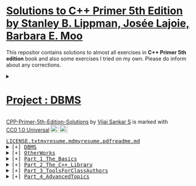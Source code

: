 # [Solutions to **C++ Primer 5th Edition** by Stanley B. Lippman, Josée Lajoie, Barbara E. Moo](Part_1_The_Basics)
This repositor contains solutions to almost all exercises in **C++ Primer 5th edition** book and also some exercises I tried on my own. Please do inform about any corrections.

<details>
   <summary>
      <a href = "DBMS">
         <h1>Project : DBMS</h1>
      </a>
   </summary>
A simple dbms which accepts SQL to
1. Create table 
    CREATE table table_name
2. Save table to file
3. Get **data type** of the information from the user at run time.
    * int
    * double
    * char
    * string
    all the above types are supported         
List of SQL Operations supported
1. SELECT : user can select which fields of information from the table to be displayed        
    ` SELECT *` // * implies all coloumns.
    * SELECT col1, col2
2. FROM : It handles the table from which information needs to be provided
    * FROM table_name
3. WHERE : It helps to filter specific records from the table
    * **relational operators supported**
    * = equal to, returns records with the value equal to provided
    * != not equal to, returns records with the value not equal to provide
    * < lesser than, returns records with the value lesser than provided 
    * \> greater than, returns records with the value greater than provided   
    * <= lesser than, returns records with the value lesser than or equal to provided
    * \>= greater than, returns records with the value greater than or equal to provided
    * **logical operators supported**
    * AND, returns the records which satisfies both the constraints 
    * OR, returns the records which satisfies either or the other constraints
    * NOT, returns the records which didn't satisfy the constraint
    all the above operators and operations are supported.
    * WHERE col1 \<relational operator> val
    * WHERE \<logical operator> col1 \<relational operator> col2       
    `WHERE NOT age >= 45 AND gender = f OR city = chennai`
4. ORDER_BY : sorts the list in ascending order by default.
    * DESC, sorts the list in descending order        
    ` ORDER_BY emp_id`         
     `ORDER_BY emp_id DESC ` 
        
    ```SQL
    ex : 
        SELECT * 
        FROM employees
        WHERE join_yr < 2012 AND NOT gender = f OR city = chennai
        ORDER_BY emp_id DESC
    ```
5. HELP : 
   * HELP ALL : lists all suported commands
   * HELP <command> : displays information about the specified command     
6. OPEN : OPEN <file_name> , loads Table from the file.   
7. ADD : adds records to the Table.
8. DELETE : delets a record from the Table
</details>

<p xmlns:cc="http://creativecommons.org/ns#" xmlns:dct="http://purl.org/dc/terms/"><a property="dct:title" rel="cc:attributionURL" href="https://github.com/vijaishankar/CPP-Primer-5th-Edition-Solutions">CPP-Primer-5th-Edition-Solutions</a> by <a rel="cc:attributionURL dct:creator" property="cc:attributionName" href="https://github.com/vijaishankar">Vijai Sankar S</a> is marked with <a href="http://creativecommons.org/publicdomain/zero/1.0?ref=chooser-v1" target="_blank" rel="license noopener noreferrer" style="display:inline-block;">CC0 1.0 Universal<img style="height:22px!important;margin-left:3px;vertical-align:text-bottom;" src="https://mirrors.creativecommons.org/presskit/icons/cc.svg?ref=chooser-v1"><img style="height:22px!important;margin-left:3px;vertical-align:text-bottom;" src="https://mirrors.creativecommons.org/presskit/icons/zero.svg?ref=chooser-v1"></a></p>


<pre><a href = "main/../LICENSE.txt">LICENSE.txt</a><a href = "main/../myresume.md">myresume.md</a><a href = "main/../myresume.pdf">myresume.pdf</a><a href = "main/../readme.md">readme.md</a> <details><summary>[+] <a href = "main/../DBMS">DBMS</a></summary>
   <a href = "main/../DBMS/Database.cpp">Database.cpp</a>   <a href = "main/../DBMS/Query.cpp">Query.cpp</a>    <a href = "main/../DBMS/Query.h">Query.h</a>      <a href = "main/../DBMS/Table.cpp">Table.cpp</a>    <a href = "main/../DBMS/Table.h">Table.h</a>      <a href = "main/../DBMS/employees.txt">employees.txt</a>   <a href = "main/../DBMS/file.txt">file.txt</a>  
</details><details><summary>[+] <a href = "main/.">OtherWorks</a></summary>
   <a href = "main/Binary_Search_tree.cpp">Binary_Search_tree.cpp</a>   <a href = "main/circular_linked_list.cpp">circular_linked_list.cpp</a>   <a href = "main/debug.cpp">debug.cpp</a>    <a href = "main/debugchar.cpp">debugchar.cpp</a>   <a href = "main/dir_cont.txt">dir_cont.txt</a>   <a href = "main/doubly_linked_list.cpp">doubly_linked_list.cpp</a>   <a href = "main/efficiencyTest.cpp">efficiencyTest.cpp</a>   <a href = "main/file_explorer.cpp">file_explorer.cpp</a>   <a href = "main/notes.md">notes.md</a>     <a href = "main/pause.cpp">pause.cpp</a>    <a href = "main/pause.h">pause.h</a>   
   <a href = "main/precedence.md">precedence.md</a>   <a href = "main/pvtdelete.cpp">pvtdelete.cpp</a>   <a href = "main/pvtmemory.cpp">pvtmemory.cpp</a>   <a href = "main/pvtshared_ptr.cpp">pvtshared_ptr.cpp</a>   <a href = "main/pvtsmart_ptr.cpp">pvtsmart_ptr.cpp</a>   <a href = "main/pvtstring.cpp">pvtstring.cpp</a>   <a href = "main/pvtunique_ptr.cpp">pvtunique_ptr.cpp</a>   <a href = "main/pvtvector.cpp">pvtvector.cpp</a>   <a href = "main/readme.md">readme.md</a>    <a href = "main/singly_linked_lst.cpp">singly_linked_lst.cpp</a>   <a href = "main/stack.cpp">stack.cpp</a> 
   <a href = "main/temp.txt">temp.txt</a>     <a href = "main/test.cpp">test.cpp</a>     <a href = "main/tools.cpp">tools.cpp</a> </details><details><summary>[+] <a href = "main/../Part_1_The_Basics">Part_1_The_Basics</a></summary>
<details><summary>   [+] <a href = "main/../Part_1_The_Basics/chapter_1_Getting_Started">chapter_1_Getting_Started</a></summary>
      <a href = "main/../Part_1_The_Basics/chapter_1_Getting_Started/Ex_1_1.cpp">Ex_1_1.cpp</a>      <a href = "main/../Part_1_The_Basics/chapter_1_Getting_Started/Ex_1_10.cpp">Ex_1_10.cpp</a>      <a href = "main/../Part_1_The_Basics/chapter_1_Getting_Started/Ex_1_11.cpp">Ex_1_11.cpp</a>      <a href = "main/../Part_1_The_Basics/chapter_1_Getting_Started/Ex_1_12.cpp">Ex_1_12.cpp</a>      <a href = "main/../Part_1_The_Basics/chapter_1_Getting_Started/Ex_1_13.cpp">Ex_1_13.cpp</a>      <a href = "main/../Part_1_The_Basics/chapter_1_Getting_Started/Ex_1_14.cpp">Ex_1_14.cpp</a>      <a href = "main/../Part_1_The_Basics/chapter_1_Getting_Started/Ex_1_15.cpp">Ex_1_15.cpp</a>      <a href = "main/../Part_1_The_Basics/chapter_1_Getting_Started/Ex_1_16.cpp">Ex_1_16.cpp</a>
      <a href = "main/../Part_1_The_Basics/chapter_1_Getting_Started/Ex_1_17.cpp">Ex_1_17.cpp</a>      <a href = "main/../Part_1_The_Basics/chapter_1_Getting_Started/Ex_1_18.cpp">Ex_1_18.cpp</a>      <a href = "main/../Part_1_The_Basics/chapter_1_Getting_Started/Ex_1_19.cpp">Ex_1_19.cpp</a>      <a href = "main/../Part_1_The_Basics/chapter_1_Getting_Started/Ex_1_2.cpp">Ex_1_2.cpp</a>      <a href = "main/../Part_1_The_Basics/chapter_1_Getting_Started/Ex_1_20.cpp">Ex_1_20.cpp</a>      <a href = "main/../Part_1_The_Basics/chapter_1_Getting_Started/Ex_1_21.cpp">Ex_1_21.cpp</a>      <a href = "main/../Part_1_The_Basics/chapter_1_Getting_Started/Ex_1_22.cpp">Ex_1_22.cpp</a>      <a href = "main/../Part_1_The_Basics/chapter_1_Getting_Started/Ex_1_23.cpp">Ex_1_23.cpp</a>      <a href = "main/../Part_1_The_Basics/chapter_1_Getting_Started/Ex_1_24.cpp">Ex_1_24.cpp</a>      <a href = "main/../Part_1_The_Basics/chapter_1_Getting_Started/Ex_1_25.cpp">Ex_1_25.cpp</a>      <a href = "main/../Part_1_The_Basics/chapter_1_Getting_Started/Ex_1_3.cpp">Ex_1_3.cpp</a>
      <a href = "main/../Part_1_The_Basics/chapter_1_Getting_Started/Ex_1_4.cpp">Ex_1_4.cpp</a>      <a href = "main/../Part_1_The_Basics/chapter_1_Getting_Started/Ex_1_5.cpp">Ex_1_5.cpp</a>      <a href = "main/../Part_1_The_Basics/chapter_1_Getting_Started/Ex_1_6.cpp">Ex_1_6.cpp</a>      <a href = "main/../Part_1_The_Basics/chapter_1_Getting_Started/Ex_1_7.cpp">Ex_1_7.cpp</a>      <a href = "main/../Part_1_The_Basics/chapter_1_Getting_Started/Ex_1_8.cpp">Ex_1_8.cpp</a>      <a href = "main/../Part_1_The_Basics/chapter_1_Getting_Started/Ex_1_9.cpp">Ex_1_9.cpp</a>      <a href = "main/../Part_1_The_Basics/chapter_1_Getting_Started/Sales_item.h">Sales_item.h</a>      <a href = "main/../Part_1_The_Basics/chapter_1_Getting_Started/a.out">a.out</a>           <a href = "main/../Part_1_The_Basics/chapter_1_Getting_Started/notes.md">notes.md</a>  </details><details><summary>   [+] <a href = "main/../Part_1_The_Basics/chapter_2_variables_and_basic_types">chapter_2_variables_and_basic_types</a></summary>
      <a href = "main/../Part_1_The_Basics/chapter_2_variables_and_basic_types/Ex_2_1.md">Ex_2_1.md</a>       <a href = "main/../Part_1_The_Basics/chapter_2_variables_and_basic_types/Ex_2_10.md">Ex_2_10.md</a>
      <a href = "main/../Part_1_The_Basics/chapter_2_variables_and_basic_types/Ex_2_11.md">Ex_2_11.md</a>      <a href = "main/../Part_1_The_Basics/chapter_2_variables_and_basic_types/Ex_2_12.md">Ex_2_12.md</a>      <a href = "main/../Part_1_The_Basics/chapter_2_variables_and_basic_types/Ex_2_13.md">Ex_2_13.md</a>      <a href = "main/../Part_1_The_Basics/chapter_2_variables_and_basic_types/Ex_2_14.md">Ex_2_14.md</a>      <a href = "main/../Part_1_The_Basics/chapter_2_variables_and_basic_types/Ex_2_15.md">Ex_2_15.md</a>      <a href = "main/../Part_1_The_Basics/chapter_2_variables_and_basic_types/Ex_2_16.md">Ex_2_16.md</a>      <a href = "main/../Part_1_The_Basics/chapter_2_variables_and_basic_types/Ex_2_17.cpp">Ex_2_17.cpp</a>      <a href = "main/../Part_1_The_Basics/chapter_2_variables_and_basic_types/Ex_2_18.cpp">Ex_2_18.cpp</a>      <a href = "main/../Part_1_The_Basics/chapter_2_variables_and_basic_types/Ex_2_19.md">Ex_2_19.md</a>      <a href = "main/../Part_1_The_Basics/chapter_2_variables_and_basic_types/Ex_2_2.md">Ex_2_2.md</a>       <a href = "main/../Part_1_The_Basics/chapter_2_variables_and_basic_types/Ex_2_20.cpp">Ex_2_20.cpp</a>
      <a href = "main/../Part_1_The_Basics/chapter_2_variables_and_basic_types/Ex_2_21.md">Ex_2_21.md</a>      <a href = "main/../Part_1_The_Basics/chapter_2_variables_and_basic_types/Ex_2_22.md">Ex_2_22.md</a>      <a href = "main/../Part_1_The_Basics/chapter_2_variables_and_basic_types/Ex_2_23.md">Ex_2_23.md</a>      <a href = "main/../Part_1_The_Basics/chapter_2_variables_and_basic_types/Ex_2_24.md">Ex_2_24.md</a>      <a href = "main/../Part_1_The_Basics/chapter_2_variables_and_basic_types/Ex_2_25.md">Ex_2_25.md</a>      <a href = "main/../Part_1_The_Basics/chapter_2_variables_and_basic_types/Ex_2_26.md">Ex_2_26.md</a>      <a href = "main/../Part_1_The_Basics/chapter_2_variables_and_basic_types/Ex_2_27.md">Ex_2_27.md</a>      <a href = "main/../Part_1_The_Basics/chapter_2_variables_and_basic_types/Ex_2_28.md">Ex_2_28.md</a>      <a href = "main/../Part_1_The_Basics/chapter_2_variables_and_basic_types/Ex_2_29.md">Ex_2_29.md</a>      <a href = "main/../Part_1_The_Basics/chapter_2_variables_and_basic_types/Ex_2_3.md">Ex_2_3.md</a>       <a href = "main/../Part_1_The_Basics/chapter_2_variables_and_basic_types/Ex_2_30.md">Ex_2_30.md</a>
      <a href = "main/../Part_1_The_Basics/chapter_2_variables_and_basic_types/Ex_2_31.md">Ex_2_31.md</a>      <a href = "main/../Part_1_The_Basics/chapter_2_variables_and_basic_types/Ex_2_32.md">Ex_2_32.md</a>      <a href = "main/../Part_1_The_Basics/chapter_2_variables_and_basic_types/Ex_2_33.md">Ex_2_33.md</a>      <a href = "main/../Part_1_The_Basics/chapter_2_variables_and_basic_types/Ex_2_34.cpp">Ex_2_34.cpp</a>      <a href = "main/../Part_1_The_Basics/chapter_2_variables_and_basic_types/Ex_2_35.cpp">Ex_2_35.cpp</a>      <a href = "main/../Part_1_The_Basics/chapter_2_variables_and_basic_types/Ex_2_36.md">Ex_2_36.md</a>      <a href = "main/../Part_1_The_Basics/chapter_2_variables_and_basic_types/Ex_2_37.md">Ex_2_37.md</a>      <a href = "main/../Part_1_The_Basics/chapter_2_variables_and_basic_types/Ex_2_38.md">Ex_2_38.md</a>      <a href = "main/../Part_1_The_Basics/chapter_2_variables_and_basic_types/Ex_2_39.cpp">Ex_2_39.cpp</a>      <a href = "main/../Part_1_The_Basics/chapter_2_variables_and_basic_types/Ex_2_4.cpp">Ex_2_4.cpp</a>      <a href = "main/../Part_1_The_Basics/chapter_2_variables_and_basic_types/Ex_2_40.cpp">Ex_2_40.cpp</a>
      <a href = "main/../Part_1_The_Basics/chapter_2_variables_and_basic_types/Ex_2_41.cpp">Ex_2_41.cpp</a>      <a href = "main/../Part_1_The_Basics/chapter_2_variables_and_basic_types/Ex_2_42.cpp">Ex_2_42.cpp</a>      <a href = "main/../Part_1_The_Basics/chapter_2_variables_and_basic_types/Ex_2_5.md">Ex_2_5.md</a>       <a href = "main/../Part_1_The_Basics/chapter_2_variables_and_basic_types/Ex_2_6.md">Ex_2_6.md</a>       <a href = "main/../Part_1_The_Basics/chapter_2_variables_and_basic_types/Ex_2_7.md">Ex_2_7.md</a>       <a href = "main/../Part_1_The_Basics/chapter_2_variables_and_basic_types/Ex_2_8.cpp">Ex_2_8.cpp</a>      <a href = "main/../Part_1_The_Basics/chapter_2_variables_and_basic_types/Ex_2_9.md">Ex_2_9.md</a>       <a href = "main/../Part_1_The_Basics/chapter_2_variables_and_basic_types/notes.md">notes.md</a>        <a href = "main/../Part_1_The_Basics/chapter_2_variables_and_basic_types/sales_data.h">sales_data.h</a></details><details><summary>   [+] <a href = "main/../Part_1_The_Basics/chapter_3_Strings_Vectors_Arrays">chapter_3_Strings_Vectors_Arrays</a></summary>
      <a href = "main/../Part_1_The_Basics/chapter_3_Strings_Vectors_Arrays/Ex_3_1.cpp">Ex_3_1.cpp</a>      <a href = "main/../Part_1_The_Basics/chapter_3_Strings_Vectors_Arrays/Ex_3_10.cpp">Ex_3_10.cpp</a>
      <a href = "main/../Part_1_The_Basics/chapter_3_Strings_Vectors_Arrays/Ex_3_11.md">Ex_3_11.md</a>      <a href = "main/../Part_1_The_Basics/chapter_3_Strings_Vectors_Arrays/Ex_3_12.md">Ex_3_12.md</a>      <a href = "main/../Part_1_The_Basics/chapter_3_Strings_Vectors_Arrays/Ex_3_13.md">Ex_3_13.md</a>      <a href = "main/../Part_1_The_Basics/chapter_3_Strings_Vectors_Arrays/Ex_3_14.cpp">Ex_3_14.cpp</a>      <a href = "main/../Part_1_The_Basics/chapter_3_Strings_Vectors_Arrays/Ex_3_15.cpp">Ex_3_15.cpp</a>      <a href = "main/../Part_1_The_Basics/chapter_3_Strings_Vectors_Arrays/Ex_3_16.cpp">Ex_3_16.cpp</a>      <a href = "main/../Part_1_The_Basics/chapter_3_Strings_Vectors_Arrays/Ex_3_17.cpp">Ex_3_17.cpp</a>      <a href = "main/../Part_1_The_Basics/chapter_3_Strings_Vectors_Arrays/Ex_3_18.md">Ex_3_18.md</a>      <a href = "main/../Part_1_The_Basics/chapter_3_Strings_Vectors_Arrays/Ex_3_19.cpp">Ex_3_19.cpp</a>      <a href = "main/../Part_1_The_Basics/chapter_3_Strings_Vectors_Arrays/Ex_3_2.cpp">Ex_3_2.cpp</a>      <a href = "main/../Part_1_The_Basics/chapter_3_Strings_Vectors_Arrays/Ex_3_20.cpp">Ex_3_20.cpp</a>
      <a href = "main/../Part_1_The_Basics/chapter_3_Strings_Vectors_Arrays/Ex_3_21.cpp">Ex_3_21.cpp</a>      <a href = "main/../Part_1_The_Basics/chapter_3_Strings_Vectors_Arrays/Ex_3_22.cpp">Ex_3_22.cpp</a>      <a href = "main/../Part_1_The_Basics/chapter_3_Strings_Vectors_Arrays/Ex_3_23.cpp">Ex_3_23.cpp</a>      <a href = "main/../Part_1_The_Basics/chapter_3_Strings_Vectors_Arrays/Ex_3_24.md">Ex_3_24.md</a>      <a href = "main/../Part_1_The_Basics/chapter_3_Strings_Vectors_Arrays/Ex_3_25.cpp">Ex_3_25.cpp</a>      <a href = "main/../Part_1_The_Basics/chapter_3_Strings_Vectors_Arrays/Ex_3_26.md">Ex_3_26.md</a>      <a href = "main/../Part_1_The_Basics/chapter_3_Strings_Vectors_Arrays/Ex_3_27.md">Ex_3_27.md</a>      <a href = "main/../Part_1_The_Basics/chapter_3_Strings_Vectors_Arrays/Ex_3_28.md">Ex_3_28.md</a>      <a href = "main/../Part_1_The_Basics/chapter_3_Strings_Vectors_Arrays/Ex_3_29.md">Ex_3_29.md</a>      <a href = "main/../Part_1_The_Basics/chapter_3_Strings_Vectors_Arrays/Ex_3_3.md">Ex_3_3.md</a>       <a href = "main/../Part_1_The_Basics/chapter_3_Strings_Vectors_Arrays/Ex_3_30.md">Ex_3_30.md</a>
      <a href = "main/../Part_1_The_Basics/chapter_3_Strings_Vectors_Arrays/Ex_3_31.cpp">Ex_3_31.cpp</a>      <a href = "main/../Part_1_The_Basics/chapter_3_Strings_Vectors_Arrays/Ex_3_32.cpp">Ex_3_32.cpp</a>      <a href = "main/../Part_1_The_Basics/chapter_3_Strings_Vectors_Arrays/Ex_3_33.md">Ex_3_33.md</a>      <a href = "main/../Part_1_The_Basics/chapter_3_Strings_Vectors_Arrays/Ex_3_34.md">Ex_3_34.md</a>      <a href = "main/../Part_1_The_Basics/chapter_3_Strings_Vectors_Arrays/Ex_3_35.cpp">Ex_3_35.cpp</a>      <a href = "main/../Part_1_The_Basics/chapter_3_Strings_Vectors_Arrays/Ex_3_36.cpp">Ex_3_36.cpp</a>      <a href = "main/../Part_1_The_Basics/chapter_3_Strings_Vectors_Arrays/Ex_3_37.md">Ex_3_37.md</a>      <a href = "main/../Part_1_The_Basics/chapter_3_Strings_Vectors_Arrays/Ex_3_38.md">Ex_3_38.md</a>      <a href = "main/../Part_1_The_Basics/chapter_3_Strings_Vectors_Arrays/Ex_3_39.cpp">Ex_3_39.cpp</a>      <a href = "main/../Part_1_The_Basics/chapter_3_Strings_Vectors_Arrays/Ex_3_4.cpp">Ex_3_4.cpp</a>      <a href = "main/../Part_1_The_Basics/chapter_3_Strings_Vectors_Arrays/Ex_3_40.cpp">Ex_3_40.cpp</a>
      <a href = "main/../Part_1_The_Basics/chapter_3_Strings_Vectors_Arrays/Ex_3_41.cpp">Ex_3_41.cpp</a>      <a href = "main/../Part_1_The_Basics/chapter_3_Strings_Vectors_Arrays/Ex_3_42.cpp">Ex_3_42.cpp</a>      <a href = "main/../Part_1_The_Basics/chapter_3_Strings_Vectors_Arrays/Ex_3_43.cpp">Ex_3_43.cpp</a>      <a href = "main/../Part_1_The_Basics/chapter_3_Strings_Vectors_Arrays/Ex_3_44.cpp">Ex_3_44.cpp</a>      <a href = "main/../Part_1_The_Basics/chapter_3_Strings_Vectors_Arrays/Ex_3_45.cpp">Ex_3_45.cpp</a>      <a href = "main/../Part_1_The_Basics/chapter_3_Strings_Vectors_Arrays/Ex_3_5.cpp">Ex_3_5.cpp</a>      <a href = "main/../Part_1_The_Basics/chapter_3_Strings_Vectors_Arrays/Ex_3_6.cpp">Ex_3_6.cpp</a>      <a href = "main/../Part_1_The_Basics/chapter_3_Strings_Vectors_Arrays/Ex_3_7.cpp">Ex_3_7.cpp</a>      <a href = "main/../Part_1_The_Basics/chapter_3_Strings_Vectors_Arrays/Ex_3_8.cpp">Ex_3_8.cpp</a>      <a href = "main/../Part_1_The_Basics/chapter_3_Strings_Vectors_Arrays/Ex_3_9.md">Ex_3_9.md</a>       <a href = "main/../Part_1_The_Basics/chapter_3_Strings_Vectors_Arrays/Sales_data.h">Sales_data.h</a>
      <a href = "main/../Part_1_The_Basics/chapter_3_Strings_Vectors_Arrays/binary_search.cpp">binary_search.cpp</a>      <a href = "main/../Part_1_The_Basics/chapter_3_Strings_Vectors_Arrays/exucatable">exucatable</a>      <a href = "main/../Part_1_The_Basics/chapter_3_Strings_Vectors_Arrays/note.md">note.md</a>         <a href = "main/../Part_1_The_Basics/chapter_3_Strings_Vectors_Arrays/random_access.cpp">random_access.cpp</a>      <a href = "main/../Part_1_The_Basics/chapter_3_Strings_Vectors_Arrays/subscript_iteration.cpp">subscript_iteration.cpp</a>      <a href = "main/../Part_1_The_Basics/chapter_3_Strings_Vectors_Arrays/tables.md">tables.md</a>       <a href = "main/../Part_1_The_Basics/chapter_3_Strings_Vectors_Arrays/test.cpp">test.cpp</a>  </details><details><summary>   [+] <a href = "main/../Part_1_The_Basics/chapter_4_expressions">chapter_4_expressions</a></summary>
      <a href = "main/../Part_1_The_Basics/chapter_4_expressions/Ex_4_1.md">Ex_4_1.md</a>       <a href = "main/../Part_1_The_Basics/chapter_4_expressions/Ex_4_10.cpp">Ex_4_10.cpp</a>      <a href = "main/../Part_1_The_Basics/chapter_4_expressions/Ex_4_11.cpp">Ex_4_11.cpp</a>      <a href = "main/../Part_1_The_Basics/chapter_4_expressions/Ex_4_12.md">Ex_4_12.md</a>
      <a href = "main/../Part_1_The_Basics/chapter_4_expressions/Ex_4_13.md">Ex_4_13.md</a>      <a href = "main/../Part_1_The_Basics/chapter_4_expressions/Ex_4_14.md">Ex_4_14.md</a>      <a href = "main/../Part_1_The_Basics/chapter_4_expressions/Ex_4_15.md">Ex_4_15.md</a>      <a href = "main/../Part_1_The_Basics/chapter_4_expressions/Ex_4_16.md">Ex_4_16.md</a>      <a href = "main/../Part_1_The_Basics/chapter_4_expressions/Ex_4_17.md">Ex_4_17.md</a>      <a href = "main/../Part_1_The_Basics/chapter_4_expressions/Ex_4_18.md">Ex_4_18.md</a>      <a href = "main/../Part_1_The_Basics/chapter_4_expressions/Ex_4_19.md">Ex_4_19.md</a>      <a href = "main/../Part_1_The_Basics/chapter_4_expressions/Ex_4_2.md">Ex_4_2.md</a>       <a href = "main/../Part_1_The_Basics/chapter_4_expressions/Ex_4_20.md">Ex_4_20.md</a>      <a href = "main/../Part_1_The_Basics/chapter_4_expressions/Ex_4_21.cpp">Ex_4_21.cpp</a>      <a href = "main/../Part_1_The_Basics/chapter_4_expressions/Ex_4_22.cpp">Ex_4_22.cpp</a>
      <a href = "main/../Part_1_The_Basics/chapter_4_expressions/Ex_4_23.md">Ex_4_23.md</a>      <a href = "main/../Part_1_The_Basics/chapter_4_expressions/Ex_4_24.md">Ex_4_24.md</a>      <a href = "main/../Part_1_The_Basics/chapter_4_expressions/Ex_4_25.cpp">Ex_4_25.cpp</a>      <a href = "main/../Part_1_The_Basics/chapter_4_expressions/Ex_4_26.md">Ex_4_26.md</a>      <a href = "main/../Part_1_The_Basics/chapter_4_expressions/Ex_4_27.md">Ex_4_27.md</a>      <a href = "main/../Part_1_The_Basics/chapter_4_expressions/Ex_4_28.cpp">Ex_4_28.cpp</a>      <a href = "main/../Part_1_The_Basics/chapter_4_expressions/Ex_4_29.cpp">Ex_4_29.cpp</a>      <a href = "main/../Part_1_The_Basics/chapter_4_expressions/Ex_4_3.md">Ex_4_3.md</a>       <a href = "main/../Part_1_The_Basics/chapter_4_expressions/Ex_4_30.cpp">Ex_4_30.cpp</a>      <a href = "main/../Part_1_The_Basics/chapter_4_expressions/Ex_4_31.md">Ex_4_31.md</a>      <a href = "main/../Part_1_The_Basics/chapter_4_expressions/Ex_4_32.md">Ex_4_32.md</a>
      <a href = "main/../Part_1_The_Basics/chapter_4_expressions/Ex_4_33.md">Ex_4_33.md</a>      <a href = "main/../Part_1_The_Basics/chapter_4_expressions/Ex_4_34.md">Ex_4_34.md</a>      <a href = "main/../Part_1_The_Basics/chapter_4_expressions/Ex_4_35.md">Ex_4_35.md</a>      <a href = "main/../Part_1_The_Basics/chapter_4_expressions/Ex_4_36.md">Ex_4_36.md</a>      <a href = "main/../Part_1_The_Basics/chapter_4_expressions/Ex_4_37.md">Ex_4_37.md</a>      <a href = "main/../Part_1_The_Basics/chapter_4_expressions/Ex_4_38.md">Ex_4_38.md</a>      <a href = "main/../Part_1_The_Basics/chapter_4_expressions/Ex_4_4.md">Ex_4_4.md</a>       <a href = "main/../Part_1_The_Basics/chapter_4_expressions/Ex_4_5.md">Ex_4_5.md</a>       <a href = "main/../Part_1_The_Basics/chapter_4_expressions/Ex_4_6.cpp">Ex_4_6.cpp</a>      <a href = "main/../Part_1_The_Basics/chapter_4_expressions/Ex_4_7.md">Ex_4_7.md</a>       <a href = "main/../Part_1_The_Basics/chapter_4_expressions/Ex_4_8.md">Ex_4_8.md</a> 
      <a href = "main/../Part_1_The_Basics/chapter_4_expressions/Ex_4_9.md">Ex_4_9.md</a>       <a href = "main/../Part_1_The_Basics/chapter_4_expressions/grades.cpp">grades.cpp</a>      <a href = "main/../Part_1_The_Basics/chapter_4_expressions/notes.md">notes.md</a>        <a href = "main/../Part_1_The_Basics/chapter_4_expressions/test.cpp">test.cpp</a>  </details><details><summary>   [+] <a href = "main/../Part_1_The_Basics/chapter_5_statements">chapter_5_statements</a></summary>
      <a href = "main/../Part_1_The_Basics/chapter_5_statements/Ex_5_1.md">Ex_5_1.md</a>       <a href = "main/../Part_1_The_Basics/chapter_5_statements/Ex_5_10.cpp">Ex_5_10.cpp</a>      <a href = "main/../Part_1_The_Basics/chapter_5_statements/Ex_5_11.cpp">Ex_5_11.cpp</a>      <a href = "main/../Part_1_The_Basics/chapter_5_statements/Ex_5_12.cpp">Ex_5_12.cpp</a>      <a href = "main/../Part_1_The_Basics/chapter_5_statements/Ex_5_13.cpp">Ex_5_13.cpp</a>      <a href = "main/../Part_1_The_Basics/chapter_5_statements/Ex_5_14.cpp">Ex_5_14.cpp</a>      <a href = "main/../Part_1_The_Basics/chapter_5_statements/Ex_5_15.md">Ex_5_15.md</a>
      <a href = "main/../Part_1_The_Basics/chapter_5_statements/Ex_5_16.md">Ex_5_16.md</a>      <a href = "main/../Part_1_The_Basics/chapter_5_statements/Ex_5_17.cpp">Ex_5_17.cpp</a>      <a href = "main/../Part_1_The_Basics/chapter_5_statements/Ex_5_18.md">Ex_5_18.md</a>      <a href = "main/../Part_1_The_Basics/chapter_5_statements/Ex_5_19.cpp">Ex_5_19.cpp</a>      <a href = "main/../Part_1_The_Basics/chapter_5_statements/Ex_5_2.md">Ex_5_2.md</a>       <a href = "main/../Part_1_The_Basics/chapter_5_statements/Ex_5_20.cpp">Ex_5_20.cpp</a>      <a href = "main/../Part_1_The_Basics/chapter_5_statements/Ex_5_21.cpp">Ex_5_21.cpp</a>      <a href = "main/../Part_1_The_Basics/chapter_5_statements/Ex_5_22.md">Ex_5_22.md</a>      <a href = "main/../Part_1_The_Basics/chapter_5_statements/Ex_5_23.cpp">Ex_5_23.cpp</a>      <a href = "main/../Part_1_The_Basics/chapter_5_statements/Ex_5_24.cpp">Ex_5_24.cpp</a>      <a href = "main/../Part_1_The_Basics/chapter_5_statements/Ex_5_25.cpp">Ex_5_25.cpp</a>
      <a href = "main/../Part_1_The_Basics/chapter_5_statements/Ex_5_3.cpp">Ex_5_3.cpp</a>      <a href = "main/../Part_1_The_Basics/chapter_5_statements/Ex_5_4.md">Ex_5_4.md</a>       <a href = "main/../Part_1_The_Basics/chapter_5_statements/Ex_5_5.cpp">Ex_5_5.cpp</a>      <a href = "main/../Part_1_The_Basics/chapter_5_statements/Ex_5_6.cpp">Ex_5_6.cpp</a>      <a href = "main/../Part_1_The_Basics/chapter_5_statements/Ex_5_7.md">Ex_5_7.md</a>       <a href = "main/../Part_1_The_Basics/chapter_5_statements/Ex_5_8.md">Ex_5_8.md</a>       <a href = "main/../Part_1_The_Basics/chapter_5_statements/Ex_5_9.cpp">Ex_5_9.cpp</a>      <a href = "main/../Part_1_The_Basics/chapter_5_statements/notes.md">notes.md</a>  </details><details><summary>   [+] <a href = "main/../Part_1_The_Basics/chapter_6_functions">chapter_6_functions</a></summary>
      <a href = "main/../Part_1_The_Basics/chapter_6_functions/Chapter6.h">Chapter6.h</a>      <a href = "main/../Part_1_The_Basics/chapter_6_functions/Ex_6_1.md">Ex_6_1.md</a>       <a href = "main/../Part_1_The_Basics/chapter_6_functions/Ex_6_10.cpp">Ex_6_10.cpp</a>
      <a href = "main/../Part_1_The_Basics/chapter_6_functions/Ex_6_11.cpp">Ex_6_11.cpp</a>      <a href = "main/../Part_1_The_Basics/chapter_6_functions/Ex_6_12.cpp">Ex_6_12.cpp</a>      <a href = "main/../Part_1_The_Basics/chapter_6_functions/Ex_6_13.md">Ex_6_13.md</a>      <a href = "main/../Part_1_The_Basics/chapter_6_functions/Ex_6_14.md">Ex_6_14.md</a>      <a href = "main/../Part_1_The_Basics/chapter_6_functions/Ex_6_15.md">Ex_6_15.md</a>      <a href = "main/../Part_1_The_Basics/chapter_6_functions/Ex_6_16.md">Ex_6_16.md</a>      <a href = "main/../Part_1_The_Basics/chapter_6_functions/Ex_6_17.cpp">Ex_6_17.cpp</a>      <a href = "main/../Part_1_The_Basics/chapter_6_functions/Ex_6_18.md">Ex_6_18.md</a>      <a href = "main/../Part_1_The_Basics/chapter_6_functions/Ex_6_19.md">Ex_6_19.md</a>      <a href = "main/../Part_1_The_Basics/chapter_6_functions/Ex_6_2.md">Ex_6_2.md</a>       <a href = "main/../Part_1_The_Basics/chapter_6_functions/Ex_6_20.md">Ex_6_20.md</a>
      <a href = "main/../Part_1_The_Basics/chapter_6_functions/Ex_6_21.cpp">Ex_6_21.cpp</a>      <a href = "main/../Part_1_The_Basics/chapter_6_functions/Ex_6_22.cpp">Ex_6_22.cpp</a>      <a href = "main/../Part_1_The_Basics/chapter_6_functions/Ex_6_23.cpp">Ex_6_23.cpp</a>      <a href = "main/../Part_1_The_Basics/chapter_6_functions/Ex_6_24.md">Ex_6_24.md</a>      <a href = "main/../Part_1_The_Basics/chapter_6_functions/Ex_6_25.cpp">Ex_6_25.cpp</a>      <a href = "main/../Part_1_The_Basics/chapter_6_functions/Ex_6_26.cpp">Ex_6_26.cpp</a>      <a href = "main/../Part_1_The_Basics/chapter_6_functions/Ex_6_27.cpp">Ex_6_27.cpp</a>      <a href = "main/../Part_1_The_Basics/chapter_6_functions/Ex_6_28.md">Ex_6_28.md</a>      <a href = "main/../Part_1_The_Basics/chapter_6_functions/Ex_6_29.md">Ex_6_29.md</a>      <a href = "main/../Part_1_The_Basics/chapter_6_functions/Ex_6_3.cpp">Ex_6_3.cpp</a>      <a href = "main/../Part_1_The_Basics/chapter_6_functions/Ex_6_30.cpp">Ex_6_30.cpp</a>
      <a href = "main/../Part_1_The_Basics/chapter_6_functions/Ex_6_31.md">Ex_6_31.md</a>      <a href = "main/../Part_1_The_Basics/chapter_6_functions/Ex_6_32.md">Ex_6_32.md</a>      <a href = "main/../Part_1_The_Basics/chapter_6_functions/Ex_6_33.cpp">Ex_6_33.cpp</a>      <a href = "main/../Part_1_The_Basics/chapter_6_functions/Ex_6_34.md">Ex_6_34.md</a>      <a href = "main/../Part_1_The_Basics/chapter_6_functions/Ex_6_35.md">Ex_6_35.md</a>      <a href = "main/../Part_1_The_Basics/chapter_6_functions/Ex_6_36.md">Ex_6_36.md</a>      <a href = "main/../Part_1_The_Basics/chapter_6_functions/Ex_6_37.md">Ex_6_37.md</a>      <a href = "main/../Part_1_The_Basics/chapter_6_functions/Ex_6_38.cpp">Ex_6_38.cpp</a>      <a href = "main/../Part_1_The_Basics/chapter_6_functions/Ex_6_39.md">Ex_6_39.md</a>      <a href = "main/../Part_1_The_Basics/chapter_6_functions/Ex_6_4.cpp">Ex_6_4.cpp</a>      <a href = "main/../Part_1_The_Basics/chapter_6_functions/Ex_6_40.md">Ex_6_40.md</a>
      <a href = "main/../Part_1_The_Basics/chapter_6_functions/Ex_6_41.md">Ex_6_41.md</a>      <a href = "main/../Part_1_The_Basics/chapter_6_functions/Ex_6_42.cpp">Ex_6_42.cpp</a>      <a href = "main/../Part_1_The_Basics/chapter_6_functions/Ex_6_43.md">Ex_6_43.md</a>      <a href = "main/../Part_1_The_Basics/chapter_6_functions/Ex_6_44.cpp">Ex_6_44.cpp</a>      <a href = "main/../Part_1_The_Basics/chapter_6_functions/Ex_6_45.md">Ex_6_45.md</a>      <a href = "main/../Part_1_The_Basics/chapter_6_functions/Ex_6_46.md">Ex_6_46.md</a>      <a href = "main/../Part_1_The_Basics/chapter_6_functions/Ex_6_47.cpp">Ex_6_47.cpp</a>      <a href = "main/../Part_1_The_Basics/chapter_6_functions/Ex_6_48.cpp">Ex_6_48.cpp</a>      <a href = "main/../Part_1_The_Basics/chapter_6_functions/Ex_6_49.md">Ex_6_49.md</a>      <a href = "main/../Part_1_The_Basics/chapter_6_functions/Ex_6_5.cpp">Ex_6_5.cpp</a>      <a href = "main/../Part_1_The_Basics/chapter_6_functions/Ex_6_50.cpp">Ex_6_50.cpp</a>
      <a href = "main/../Part_1_The_Basics/chapter_6_functions/Ex_6_50.md">Ex_6_50.md</a>      <a href = "main/../Part_1_The_Basics/chapter_6_functions/Ex_6_52.md">Ex_6_52.md</a>      <a href = "main/../Part_1_The_Basics/chapter_6_functions/Ex_6_53.md">Ex_6_53.md</a>      <a href = "main/../Part_1_The_Basics/chapter_6_functions/Ex_6_54.md">Ex_6_54.md</a>      <a href = "main/../Part_1_The_Basics/chapter_6_functions/Ex_6_55.cpp">Ex_6_55.cpp</a>      <a href = "main/../Part_1_The_Basics/chapter_6_functions/Ex_6_56.cpp">Ex_6_56.cpp</a>      <a href = "main/../Part_1_The_Basics/chapter_6_functions/Ex_6_6.md">Ex_6_6.md</a>       <a href = "main/../Part_1_The_Basics/chapter_6_functions/Ex_6_7.cpp">Ex_6_7.cpp</a>      <a href = "main/../Part_1_The_Basics/chapter_6_functions/Ex_6_9.cpp">Ex_6_9.cpp</a>      <a href = "main/../Part_1_The_Basics/chapter_6_functions/fact.cc">fact.cc</a>         <a href = "main/../Part_1_The_Basics/chapter_6_functions/factMain.cc">factMain.cc</a>
      <a href = "main/../Part_1_The_Basics/chapter_6_functions/notes.md">notes.md</a>  </details><details><summary>   [+] <a href = "main/../Part_1_The_Basics/chapter_7_classes">chapter_7_classes</a></summary>
      <a href = "main/../Part_1_The_Basics/chapter_7_classes/Ex_7_1.cpp">Ex_7_1.cpp</a>      <a href = "main/../Part_1_The_Basics/chapter_7_classes/Ex_7_10.md">Ex_7_10.md</a>      <a href = "main/../Part_1_The_Basics/chapter_7_classes/Ex_7_11.cpp">Ex_7_11.cpp</a>      <a href = "main/../Part_1_The_Basics/chapter_7_classes/Ex_7_12.cpp">Ex_7_12.cpp</a>      <a href = "main/../Part_1_The_Basics/chapter_7_classes/Ex_7_13.cpp">Ex_7_13.cpp</a>      <a href = "main/../Part_1_The_Basics/chapter_7_classes/Ex_7_14.cpp">Ex_7_14.cpp</a>      <a href = "main/../Part_1_The_Basics/chapter_7_classes/Ex_7_15.cpp">Ex_7_15.cpp</a>      <a href = "main/../Part_1_The_Basics/chapter_7_classes/Ex_7_16.md">Ex_7_16.md</a>      <a href = "main/../Part_1_The_Basics/chapter_7_classes/Ex_7_17.md">Ex_7_17.md</a>      <a href = "main/../Part_1_The_Basics/chapter_7_classes/Ex_7_18.md">Ex_7_18.md</a>
      <a href = "main/../Part_1_The_Basics/chapter_7_classes/Ex_7_19.md">Ex_7_19.md</a>      <a href = "main/../Part_1_The_Basics/chapter_7_classes/Ex_7_2.cpp">Ex_7_2.cpp</a>      <a href = "main/../Part_1_The_Basics/chapter_7_classes/Ex_7_20.md">Ex_7_20.md</a>      <a href = "main/../Part_1_The_Basics/chapter_7_classes/Ex_7_21.cpp">Ex_7_21.cpp</a>      <a href = "main/../Part_1_The_Basics/chapter_7_classes/Ex_7_22.cpp">Ex_7_22.cpp</a>      <a href = "main/../Part_1_The_Basics/chapter_7_classes/Ex_7_23.cpp">Ex_7_23.cpp</a>      <a href = "main/../Part_1_The_Basics/chapter_7_classes/Ex_7_24.cpp">Ex_7_24.cpp</a>      <a href = "main/../Part_1_The_Basics/chapter_7_classes/Ex_7_25.md">Ex_7_25.md</a>      <a href = "main/../Part_1_The_Basics/chapter_7_classes/Ex_7_26.cpp">Ex_7_26.cpp</a>      <a href = "main/../Part_1_The_Basics/chapter_7_classes/Ex_7_27.cpp">Ex_7_27.cpp</a>      <a href = "main/../Part_1_The_Basics/chapter_7_classes/Ex_7_28.md">Ex_7_28.md</a>
      <a href = "main/../Part_1_The_Basics/chapter_7_classes/Ex_7_29_Screen.cpp">Ex_7_29_Screen.cpp</a>      <a href = "main/../Part_1_The_Basics/chapter_7_classes/Ex_7_3(Sales_data).cpp">Ex_7_3(Sales_data).cpp</a>      <a href = "main/../Part_1_The_Basics/chapter_7_classes/Ex_7_30.md">Ex_7_30.md</a>      <a href = "main/../Part_1_The_Basics/chapter_7_classes/Ex_7_31.cpp">Ex_7_31.cpp</a>      <a href = "main/../Part_1_The_Basics/chapter_7_classes/Ex_7_32.cpp">Ex_7_32.cpp</a>      <a href = "main/../Part_1_The_Basics/chapter_7_classes/Ex_7_33.md">Ex_7_33.md</a>      <a href = "main/../Part_1_The_Basics/chapter_7_classes/Ex_7_34.md">Ex_7_34.md</a>      <a href = "main/../Part_1_The_Basics/chapter_7_classes/Ex_7_35.md">Ex_7_35.md</a>      <a href = "main/../Part_1_The_Basics/chapter_7_classes/Ex_7_36.md">Ex_7_36.md</a>      <a href = "main/../Part_1_The_Basics/chapter_7_classes/Ex_7_37.md">Ex_7_37.md</a>      <a href = "main/../Part_1_The_Basics/chapter_7_classes/Ex_7_38.md">Ex_7_38.md</a>
      <a href = "main/../Part_1_The_Basics/chapter_7_classes/Ex_7_39.md">Ex_7_39.md</a>      <a href = "main/../Part_1_The_Basics/chapter_7_classes/Ex_7_4(person).cpp">Ex_7_4(person).cpp</a>      <a href = "main/../Part_1_The_Basics/chapter_7_classes/Ex_7_40.cpp">Ex_7_40.cpp</a>      <a href = "main/../Part_1_The_Basics/chapter_7_classes/Ex_7_41.cpp">Ex_7_41.cpp</a>      <a href = "main/../Part_1_The_Basics/chapter_7_classes/Ex_7_42.cpp">Ex_7_42.cpp</a>      <a href = "main/../Part_1_The_Basics/chapter_7_classes/Ex_7_43.cpp">Ex_7_43.cpp</a>      <a href = "main/../Part_1_The_Basics/chapter_7_classes/Ex_7_44.md">Ex_7_44.md</a>      <a href = "main/../Part_1_The_Basics/chapter_7_classes/Ex_7_45.md">Ex_7_45.md</a>      <a href = "main/../Part_1_The_Basics/chapter_7_classes/Ex_7_46.md">Ex_7_46.md</a>      <a href = "main/../Part_1_The_Basics/chapter_7_classes/Ex_7_47.cpp">Ex_7_47.cpp</a>      <a href = "main/../Part_1_The_Basics/chapter_7_classes/Ex_7_48.md">Ex_7_48.md</a>
      <a href = "main/../Part_1_The_Basics/chapter_7_classes/Ex_7_49.md">Ex_7_49.md</a>      <a href = "main/../Part_1_The_Basics/chapter_7_classes/Ex_7_5.cpp">Ex_7_5.cpp</a>      <a href = "main/../Part_1_The_Basics/chapter_7_classes/Ex_7_50.cpp">Ex_7_50.cpp</a>      <a href = "main/../Part_1_The_Basics/chapter_7_classes/Ex_7_51.md">Ex_7_51.md</a>      <a href = "main/../Part_1_The_Basics/chapter_7_classes/Ex_7_52.md">Ex_7_52.md</a>      <a href = "main/../Part_1_The_Basics/chapter_7_classes/Ex_7_53.cpp">Ex_7_53.cpp</a>      <a href = "main/../Part_1_The_Basics/chapter_7_classes/Ex_7_54.md">Ex_7_54.md</a>      <a href = "main/../Part_1_The_Basics/chapter_7_classes/Ex_7_55.md">Ex_7_55.md</a>      <a href = "main/../Part_1_The_Basics/chapter_7_classes/Ex_7_56.md">Ex_7_56.md</a>      <a href = "main/../Part_1_The_Basics/chapter_7_classes/Ex_7_57.cpp">Ex_7_57.cpp</a>      <a href = "main/../Part_1_The_Basics/chapter_7_classes/Ex_7_58.md">Ex_7_58.md</a>
      <a href = "main/../Part_1_The_Basics/chapter_7_classes/Ex_7_6.cpp">Ex_7_6.cpp</a>      <a href = "main/../Part_1_The_Basics/chapter_7_classes/Ex_7_7.cpp">Ex_7_7.cpp</a>      <a href = "main/../Part_1_The_Basics/chapter_7_classes/Ex_7_8.md">Ex_7_8.md</a>       <a href = "main/../Part_1_The_Basics/chapter_7_classes/Ex_7_9.cpp">Ex_7_9.cpp</a>      <a href = "main/../Part_1_The_Basics/chapter_7_classes/notes.md">notes.md</a>        <a href = "main/../Part_1_The_Basics/chapter_7_classes/sales_data.h">sales_data.h</a></details></details><details><summary>[+] <a href = "main/../Part_2_The_C++_Library">Part_2_The_C++_Library</a></summary>
<details><summary>   [+] <a href = "main/../Part_2_The_C++_Library/Chapter_10_Generic_Algorithms">Chapter_10_Generic_Algorithms</a></summary>
      <a href = "main/../Part_2_The_C++_Library/Chapter_10_Generic_Algorithms/EX_10_29.cpp">EX_10_29.cpp</a>      <a href = "main/../Part_2_The_C++_Library/Chapter_10_Generic_Algorithms/Ex_10.35.cpp">Ex_10.35.cpp</a>      <a href = "main/../Part_2_The_C++_Library/Chapter_10_Generic_Algorithms/Ex_10_1.cpp">Ex_10_1.cpp</a>      <a href = "main/../Part_2_The_C++_Library/Chapter_10_Generic_Algorithms/Ex_10_10.cpp">Ex_10_10.cpp</a>      <a href = "main/../Part_2_The_C++_Library/Chapter_10_Generic_Algorithms/Ex_10_11.cpp">Ex_10_11.cpp</a>
      <a href = "main/../Part_2_The_C++_Library/Chapter_10_Generic_Algorithms/Ex_10_12.cpp">Ex_10_12.cpp</a>      <a href = "main/../Part_2_The_C++_Library/Chapter_10_Generic_Algorithms/Ex_10_13.cpp">Ex_10_13.cpp</a>      <a href = "main/../Part_2_The_C++_Library/Chapter_10_Generic_Algorithms/Ex_10_14.cpp">Ex_10_14.cpp</a>      <a href = "main/../Part_2_The_C++_Library/Chapter_10_Generic_Algorithms/Ex_10_15.cpp">Ex_10_15.cpp</a>      <a href = "main/../Part_2_The_C++_Library/Chapter_10_Generic_Algorithms/Ex_10_16.cpp">Ex_10_16.cpp</a>      <a href = "main/../Part_2_The_C++_Library/Chapter_10_Generic_Algorithms/Ex_10_17.cpp">Ex_10_17.cpp</a>      <a href = "main/../Part_2_The_C++_Library/Chapter_10_Generic_Algorithms/Ex_10_18.cpp">Ex_10_18.cpp</a>      <a href = "main/../Part_2_The_C++_Library/Chapter_10_Generic_Algorithms/Ex_10_19.cpp">Ex_10_19.cpp</a>      <a href = "main/../Part_2_The_C++_Library/Chapter_10_Generic_Algorithms/Ex_10_2.cpp">Ex_10_2.cpp</a>      <a href = "main/../Part_2_The_C++_Library/Chapter_10_Generic_Algorithms/Ex_10_20.cpp">Ex_10_20.cpp</a>      <a href = "main/../Part_2_The_C++_Library/Chapter_10_Generic_Algorithms/Ex_10_21.cpp">Ex_10_21.cpp</a>
      <a href = "main/../Part_2_The_C++_Library/Chapter_10_Generic_Algorithms/Ex_10_22.cpp">Ex_10_22.cpp</a>      <a href = "main/../Part_2_The_C++_Library/Chapter_10_Generic_Algorithms/Ex_10_23.cpp">Ex_10_23.cpp</a>      <a href = "main/../Part_2_The_C++_Library/Chapter_10_Generic_Algorithms/Ex_10_24.cpp">Ex_10_24.cpp</a>      <a href = "main/../Part_2_The_C++_Library/Chapter_10_Generic_Algorithms/Ex_10_25.cpp">Ex_10_25.cpp</a>      <a href = "main/../Part_2_The_C++_Library/Chapter_10_Generic_Algorithms/Ex_10_26.cpp">Ex_10_26.cpp</a>      <a href = "main/../Part_2_The_C++_Library/Chapter_10_Generic_Algorithms/Ex_10_27.cpp">Ex_10_27.cpp</a>      <a href = "main/../Part_2_The_C++_Library/Chapter_10_Generic_Algorithms/Ex_10_28.cpp">Ex_10_28.cpp</a>      <a href = "main/../Part_2_The_C++_Library/Chapter_10_Generic_Algorithms/Ex_10_3.cpp">Ex_10_3.cpp</a>      <a href = "main/../Part_2_The_C++_Library/Chapter_10_Generic_Algorithms/Ex_10_30.cpp">Ex_10_30.cpp</a>      <a href = "main/../Part_2_The_C++_Library/Chapter_10_Generic_Algorithms/Ex_10_31.cpp">Ex_10_31.cpp</a>      <a href = "main/../Part_2_The_C++_Library/Chapter_10_Generic_Algorithms/Ex_10_32.cpp">Ex_10_32.cpp</a>
      <a href = "main/../Part_2_The_C++_Library/Chapter_10_Generic_Algorithms/Ex_10_33.cpp">Ex_10_33.cpp</a>      <a href = "main/../Part_2_The_C++_Library/Chapter_10_Generic_Algorithms/Ex_10_34.cpp">Ex_10_34.cpp</a>      <a href = "main/../Part_2_The_C++_Library/Chapter_10_Generic_Algorithms/Ex_10_36.cpp">Ex_10_36.cpp</a>      <a href = "main/../Part_2_The_C++_Library/Chapter_10_Generic_Algorithms/Ex_10_37.cpp">Ex_10_37.cpp</a>      <a href = "main/../Part_2_The_C++_Library/Chapter_10_Generic_Algorithms/Ex_10_38.cpp">Ex_10_38.cpp</a>      <a href = "main/../Part_2_The_C++_Library/Chapter_10_Generic_Algorithms/Ex_10_39.cpp">Ex_10_39.cpp</a>      <a href = "main/../Part_2_The_C++_Library/Chapter_10_Generic_Algorithms/Ex_10_4.cpp">Ex_10_4.cpp</a>      <a href = "main/../Part_2_The_C++_Library/Chapter_10_Generic_Algorithms/Ex_10_40.cpp">Ex_10_40.cpp</a>      <a href = "main/../Part_2_The_C++_Library/Chapter_10_Generic_Algorithms/Ex_10_41.cpp">Ex_10_41.cpp</a>      <a href = "main/../Part_2_The_C++_Library/Chapter_10_Generic_Algorithms/Ex_10_42.cpp">Ex_10_42.cpp</a>      <a href = "main/../Part_2_The_C++_Library/Chapter_10_Generic_Algorithms/Ex_10_5.cpp">Ex_10_5.cpp</a>
      <a href = "main/../Part_2_The_C++_Library/Chapter_10_Generic_Algorithms/Ex_10_6.cpp">Ex_10_6.cpp</a>      <a href = "main/../Part_2_The_C++_Library/Chapter_10_Generic_Algorithms/Ex_10_7.cpp">Ex_10_7.cpp</a>      <a href = "main/../Part_2_The_C++_Library/Chapter_10_Generic_Algorithms/Ex_10_8.cpp">Ex_10_8.cpp</a>      <a href = "main/../Part_2_The_C++_Library/Chapter_10_Generic_Algorithms/Ex_10_9.cpp">Ex_10_9.cpp</a>      <a href = "main/../Part_2_The_C++_Library/Chapter_10_Generic_Algorithms/Sales_item.h">Sales_item.h</a>      <a href = "main/../Part_2_The_C++_Library/Chapter_10_Generic_Algorithms/iostream_iterator.cpp">iostream_iterator.cpp</a>      <a href = "main/../Part_2_The_C++_Library/Chapter_10_Generic_Algorithms/notes.md">notes.md</a>  </details>
<details><summary>   [+] <a href = "main/../Part_2_The_C++_Library/Chapter_11_AssociativeContainers">Chapter_11_AssociativeContainers</a></summary>
      <a href = "main/../Part_2_The_C++_Library/Chapter_11_AssociativeContainers/EX_11_3.cpp">EX_11_3.cpp</a>      <a href = "main/../Part_2_The_C++_Library/Chapter_11_AssociativeContainers/Ex_11_1.cpp">Ex_11_1.cpp</a>      <a href = "main/../Part_2_The_C++_Library/Chapter_11_AssociativeContainers/Ex_11_10.cpp">Ex_11_10.cpp</a>      <a href = "main/../Part_2_The_C++_Library/Chapter_11_AssociativeContainers/Ex_11_11.cpp">Ex_11_11.cpp</a>
      <a href = "main/../Part_2_The_C++_Library/Chapter_11_AssociativeContainers/Ex_11_12.cpp">Ex_11_12.cpp</a>      <a href = "main/../Part_2_The_C++_Library/Chapter_11_AssociativeContainers/Ex_11_13.cpp">Ex_11_13.cpp</a>      <a href = "main/../Part_2_The_C++_Library/Chapter_11_AssociativeContainers/Ex_11_14.cpp">Ex_11_14.cpp</a>      <a href = "main/../Part_2_The_C++_Library/Chapter_11_AssociativeContainers/Ex_11_15.cpp">Ex_11_15.cpp</a>      <a href = "main/../Part_2_The_C++_Library/Chapter_11_AssociativeContainers/Ex_11_16.cpp">Ex_11_16.cpp</a>      <a href = "main/../Part_2_The_C++_Library/Chapter_11_AssociativeContainers/Ex_11_17.cpp">Ex_11_17.cpp</a>      <a href = "main/../Part_2_The_C++_Library/Chapter_11_AssociativeContainers/Ex_11_18.cpp">Ex_11_18.cpp</a>      <a href = "main/../Part_2_The_C++_Library/Chapter_11_AssociativeContainers/Ex_11_19.cpp">Ex_11_19.cpp</a>      <a href = "main/../Part_2_The_C++_Library/Chapter_11_AssociativeContainers/Ex_11_2.cpp">Ex_11_2.cpp</a>      <a href = "main/../Part_2_The_C++_Library/Chapter_11_AssociativeContainers/Ex_11_20.cpp">Ex_11_20.cpp</a>      <a href = "main/../Part_2_The_C++_Library/Chapter_11_AssociativeContainers/Ex_11_21.cpp">Ex_11_21.cpp</a>
      <a href = "main/../Part_2_The_C++_Library/Chapter_11_AssociativeContainers/Ex_11_22.cpp">Ex_11_22.cpp</a>      <a href = "main/../Part_2_The_C++_Library/Chapter_11_AssociativeContainers/Ex_11_23.cpp">Ex_11_23.cpp</a>      <a href = "main/../Part_2_The_C++_Library/Chapter_11_AssociativeContainers/Ex_11_24.cpp">Ex_11_24.cpp</a>      <a href = "main/../Part_2_The_C++_Library/Chapter_11_AssociativeContainers/Ex_11_25.cpp">Ex_11_25.cpp</a>      <a href = "main/../Part_2_The_C++_Library/Chapter_11_AssociativeContainers/Ex_11_26.cpp">Ex_11_26.cpp</a>      <a href = "main/../Part_2_The_C++_Library/Chapter_11_AssociativeContainers/Ex_11_27.cpp">Ex_11_27.cpp</a>      <a href = "main/../Part_2_The_C++_Library/Chapter_11_AssociativeContainers/Ex_11_28.cpp">Ex_11_28.cpp</a>      <a href = "main/../Part_2_The_C++_Library/Chapter_11_AssociativeContainers/Ex_11_29.cpp">Ex_11_29.cpp</a>      <a href = "main/../Part_2_The_C++_Library/Chapter_11_AssociativeContainers/Ex_11_30.cpp">Ex_11_30.cpp</a>      <a href = "main/../Part_2_The_C++_Library/Chapter_11_AssociativeContainers/Ex_11_31.cpp">Ex_11_31.cpp</a>      <a href = "main/../Part_2_The_C++_Library/Chapter_11_AssociativeContainers/Ex_11_32.cpp">Ex_11_32.cpp</a>
      <a href = "main/../Part_2_The_C++_Library/Chapter_11_AssociativeContainers/Ex_11_33.cpp">Ex_11_33.cpp</a>      <a href = "main/../Part_2_The_C++_Library/Chapter_11_AssociativeContainers/Ex_11_34.cpp">Ex_11_34.cpp</a>      <a href = "main/../Part_2_The_C++_Library/Chapter_11_AssociativeContainers/Ex_11_35.cpp">Ex_11_35.cpp</a>      <a href = "main/../Part_2_The_C++_Library/Chapter_11_AssociativeContainers/Ex_11_36.cpp">Ex_11_36.cpp</a>      <a href = "main/../Part_2_The_C++_Library/Chapter_11_AssociativeContainers/Ex_11_37.cpp">Ex_11_37.cpp</a>      <a href = "main/../Part_2_The_C++_Library/Chapter_11_AssociativeContainers/Ex_11_38_1.cpp">Ex_11_38_1.cpp</a>      <a href = "main/../Part_2_The_C++_Library/Chapter_11_AssociativeContainers/Ex_11_38_2.cpp">Ex_11_38_2.cpp</a>      <a href = "main/../Part_2_The_C++_Library/Chapter_11_AssociativeContainers/Ex_11_4.cpp">Ex_11_4.cpp</a>      <a href = "main/../Part_2_The_C++_Library/Chapter_11_AssociativeContainers/Ex_11_5.cpp">Ex_11_5.cpp</a>      <a href = "main/../Part_2_The_C++_Library/Chapter_11_AssociativeContainers/Ex_11_6.cpp">Ex_11_6.cpp</a>      <a href = "main/../Part_2_The_C++_Library/Chapter_11_AssociativeContainers/Ex_11_7.cpp">Ex_11_7.cpp</a>
      <a href = "main/../Part_2_The_C++_Library/Chapter_11_AssociativeContainers/Ex_11_8.cpp">Ex_11_8.cpp</a>      <a href = "main/../Part_2_The_C++_Library/Chapter_11_AssociativeContainers/Ex_11_9.cpp">Ex_11_9.cpp</a>      <a href = "main/../Part_2_The_C++_Library/Chapter_11_AssociativeContainers/Sales_item.h">Sales_item.h</a>      <a href = "main/../Part_2_The_C++_Library/Chapter_11_AssociativeContainers/notes.md">notes.md</a>  </details><details><summary>   [+] <a href = "main/../Part_2_The_C++_Library/Chapter_12_DynamicMemory">Chapter_12_DynamicMemory</a></summary>
      <a href = "main/../Part_2_The_C++_Library/Chapter_12_DynamicMemory/EX_12_12.cpp">EX_12_12.cpp</a>      <a href = "main/../Part_2_The_C++_Library/Chapter_12_DynamicMemory/Ex_12_1.cpp">Ex_12_1.cpp</a>      <a href = "main/../Part_2_The_C++_Library/Chapter_12_DynamicMemory/Ex_12_10.cpp">Ex_12_10.cpp</a>      <a href = "main/../Part_2_The_C++_Library/Chapter_12_DynamicMemory/Ex_12_11.cpp">Ex_12_11.cpp</a>      <a href = "main/../Part_2_The_C++_Library/Chapter_12_DynamicMemory/Ex_12_13.cpp">Ex_12_13.cpp</a>      <a href = "main/../Part_2_The_C++_Library/Chapter_12_DynamicMemory/Ex_12_14.cpp">Ex_12_14.cpp</a>      <a href = "main/../Part_2_The_C++_Library/Chapter_12_DynamicMemory/Ex_12_15.cpp">Ex_12_15.cpp</a>
      <a href = "main/../Part_2_The_C++_Library/Chapter_12_DynamicMemory/Ex_12_16.cpp">Ex_12_16.cpp</a>      <a href = "main/../Part_2_The_C++_Library/Chapter_12_DynamicMemory/Ex_12_17.cpp">Ex_12_17.cpp</a>      <a href = "main/../Part_2_The_C++_Library/Chapter_12_DynamicMemory/Ex_12_18.cpp">Ex_12_18.cpp</a>      <a href = "main/../Part_2_The_C++_Library/Chapter_12_DynamicMemory/Ex_12_19_StrBlobPtr.cpp">Ex_12_19_StrBlobPtr.cpp</a>      <a href = "main/../Part_2_The_C++_Library/Chapter_12_DynamicMemory/Ex_12_20.cpp">Ex_12_20.cpp</a>      <a href = "main/../Part_2_The_C++_Library/Chapter_12_DynamicMemory/Ex_12_21.cpp">Ex_12_21.cpp</a>      <a href = "main/../Part_2_The_C++_Library/Chapter_12_DynamicMemory/Ex_12_22_StrBlobPtrConst.cpp">Ex_12_22_StrBlobPtrConst.cpp</a>      <a href = "main/../Part_2_The_C++_Library/Chapter_12_DynamicMemory/Ex_12_23.cpp">Ex_12_23.cpp</a>      <a href = "main/../Part_2_The_C++_Library/Chapter_12_DynamicMemory/Ex_12_24.cpp">Ex_12_24.cpp</a>      <a href = "main/../Part_2_The_C++_Library/Chapter_12_DynamicMemory/Ex_12_25.cpp">Ex_12_25.cpp</a>      <a href = "main/../Part_2_The_C++_Library/Chapter_12_DynamicMemory/Ex_12_26.cpp">Ex_12_26.cpp</a>
      <a href = "main/../Part_2_The_C++_Library/Chapter_12_DynamicMemory/Ex_12_27_TextQuery.cpp">Ex_12_27_TextQuery.cpp</a>      <a href = "main/../Part_2_The_C++_Library/Chapter_12_DynamicMemory/Ex_12_28.cpp">Ex_12_28.cpp</a>      <a href = "main/../Part_2_The_C++_Library/Chapter_12_DynamicMemory/Ex_12_29.cpp">Ex_12_29.cpp</a>      <a href = "main/../Part_2_The_C++_Library/Chapter_12_DynamicMemory/Ex_12_2_StrBlob.cpp">Ex_12_2_StrBlob.cpp</a>      <a href = "main/../Part_2_The_C++_Library/Chapter_12_DynamicMemory/Ex_12_3.cpp">Ex_12_3.cpp</a>      <a href = "main/../Part_2_The_C++_Library/Chapter_12_DynamicMemory/Ex_12_30_TextQueryBookStyle.cpp">Ex_12_30_TextQueryBookStyle.cpp</a>      <a href = "main/../Part_2_The_C++_Library/Chapter_12_DynamicMemory/Ex_12_31.cpp">Ex_12_31.cpp</a>      <a href = "main/../Part_2_The_C++_Library/Chapter_12_DynamicMemory/Ex_12_32.cpp">Ex_12_32.cpp</a>      <a href = "main/../Part_2_The_C++_Library/Chapter_12_DynamicMemory/Ex_12_33_TextQueryFinal.cpp">Ex_12_33_TextQueryFinal.cpp</a>      <a href = "main/../Part_2_The_C++_Library/Chapter_12_DynamicMemory/Ex_12_4.cpp">Ex_12_4.cpp</a>      <a href = "main/../Part_2_The_C++_Library/Chapter_12_DynamicMemory/Ex_12_5.cpp">Ex_12_5.cpp</a>
      <a href = "main/../Part_2_The_C++_Library/Chapter_12_DynamicMemory/Ex_12_6.cpp">Ex_12_6.cpp</a>      <a href = "main/../Part_2_The_C++_Library/Chapter_12_DynamicMemory/Ex_12_7.cpp">Ex_12_7.cpp</a>      <a href = "main/../Part_2_The_C++_Library/Chapter_12_DynamicMemory/Ex_12_8.cpp">Ex_12_8.cpp</a>      <a href = "main/../Part_2_The_C++_Library/Chapter_12_DynamicMemory/Ex_12_9.cpp">Ex_12_9.cpp</a>      <a href = "main/../Part_2_The_C++_Library/Chapter_12_DynamicMemory/notes.md">notes.md</a>  </details><details><summary>   [+] <a href = "main/../Part_2_The_C++_Library/Chapter_8_The_IO_Library">Chapter_8_The_IO_Library</a></summary>
      <a href = "main/../Part_2_The_C++_Library/Chapter_8_The_IO_Library/Ex_8_1.cpp">Ex_8_1.cpp</a>      <a href = "main/../Part_2_The_C++_Library/Chapter_8_The_IO_Library/Ex_8_10.cpp">Ex_8_10.cpp</a>      <a href = "main/../Part_2_The_C++_Library/Chapter_8_The_IO_Library/Ex_8_11.cpp">Ex_8_11.cpp</a>      <a href = "main/../Part_2_The_C++_Library/Chapter_8_The_IO_Library/Ex_8_12.cpp">Ex_8_12.cpp</a>      <a href = "main/../Part_2_The_C++_Library/Chapter_8_The_IO_Library/Ex_8_13.cpp">Ex_8_13.cpp</a>      <a href = "main/../Part_2_The_C++_Library/Chapter_8_The_IO_Library/Ex_8_14.cpp">Ex_8_14.cpp</a>
      <a href = "main/../Part_2_The_C++_Library/Chapter_8_The_IO_Library/Ex_8_2.cpp">Ex_8_2.cpp</a>      <a href = "main/../Part_2_The_C++_Library/Chapter_8_The_IO_Library/Ex_8_3.md">Ex_8_3.md</a>       <a href = "main/../Part_2_The_C++_Library/Chapter_8_The_IO_Library/Ex_8_4.cpp">Ex_8_4.cpp</a>      <a href = "main/../Part_2_The_C++_Library/Chapter_8_The_IO_Library/Ex_8_5.cpp">Ex_8_5.cpp</a>      <a href = "main/../Part_2_The_C++_Library/Chapter_8_The_IO_Library/Ex_8_6.cpp">Ex_8_6.cpp</a>      <a href = "main/../Part_2_The_C++_Library/Chapter_8_The_IO_Library/Ex_8_7.cpp">Ex_8_7.cpp</a>      <a href = "main/../Part_2_The_C++_Library/Chapter_8_The_IO_Library/Ex_8_8.cpp">Ex_8_8.cpp</a>      <a href = "main/../Part_2_The_C++_Library/Chapter_8_The_IO_Library/Ex_8_9.cpp">Ex_8_9.cpp</a>      <a href = "main/../Part_2_The_C++_Library/Chapter_8_The_IO_Library/notes.md">notes.md</a>        <a href = "main/../Part_2_The_C++_Library/Chapter_8_The_IO_Library/notescopy.md">notescopy.md</a></details><details><summary>   [+] <a href = "main/../Part_2_The_C++_Library/Chapter_9_Sequential_Containers">Chapter_9_Sequential_Containers</a></summary>
      <a href = "main/../Part_2_The_C++_Library/Chapter_9_Sequential_Containers/Ex_9_1.cpp">Ex_9_1.cpp</a>
      <a href = "main/../Part_2_The_C++_Library/Chapter_9_Sequential_Containers/Ex_9_10.cpp">Ex_9_10.cpp</a>      <a href = "main/../Part_2_The_C++_Library/Chapter_9_Sequential_Containers/Ex_9_11.cpp">Ex_9_11.cpp</a>      <a href = "main/../Part_2_The_C++_Library/Chapter_9_Sequential_Containers/Ex_9_12.cpp">Ex_9_12.cpp</a>      <a href = "main/../Part_2_The_C++_Library/Chapter_9_Sequential_Containers/Ex_9_13.cpp">Ex_9_13.cpp</a>      <a href = "main/../Part_2_The_C++_Library/Chapter_9_Sequential_Containers/Ex_9_14.cpp">Ex_9_14.cpp</a>      <a href = "main/../Part_2_The_C++_Library/Chapter_9_Sequential_Containers/Ex_9_15.cpp">Ex_9_15.cpp</a>      <a href = "main/../Part_2_The_C++_Library/Chapter_9_Sequential_Containers/Ex_9_16.cpp">Ex_9_16.cpp</a>      <a href = "main/../Part_2_The_C++_Library/Chapter_9_Sequential_Containers/Ex_9_17.cpp">Ex_9_17.cpp</a>      <a href = "main/../Part_2_The_C++_Library/Chapter_9_Sequential_Containers/Ex_9_18.cpp">Ex_9_18.cpp</a>      <a href = "main/../Part_2_The_C++_Library/Chapter_9_Sequential_Containers/Ex_9_19.cpp">Ex_9_19.cpp</a>      <a href = "main/../Part_2_The_C++_Library/Chapter_9_Sequential_Containers/Ex_9_2.cpp">Ex_9_2.cpp</a>
      <a href = "main/../Part_2_The_C++_Library/Chapter_9_Sequential_Containers/Ex_9_20.cpp">Ex_9_20.cpp</a>      <a href = "main/../Part_2_The_C++_Library/Chapter_9_Sequential_Containers/Ex_9_21.cpp">Ex_9_21.cpp</a>      <a href = "main/../Part_2_The_C++_Library/Chapter_9_Sequential_Containers/Ex_9_22.cpp">Ex_9_22.cpp</a>      <a href = "main/../Part_2_The_C++_Library/Chapter_9_Sequential_Containers/Ex_9_23.cpp">Ex_9_23.cpp</a>      <a href = "main/../Part_2_The_C++_Library/Chapter_9_Sequential_Containers/Ex_9_24.cpp">Ex_9_24.cpp</a>      <a href = "main/../Part_2_The_C++_Library/Chapter_9_Sequential_Containers/Ex_9_25.cpp">Ex_9_25.cpp</a>      <a href = "main/../Part_2_The_C++_Library/Chapter_9_Sequential_Containers/Ex_9_26.cpp">Ex_9_26.cpp</a>      <a href = "main/../Part_2_The_C++_Library/Chapter_9_Sequential_Containers/Ex_9_27.cpp">Ex_9_27.cpp</a>      <a href = "main/../Part_2_The_C++_Library/Chapter_9_Sequential_Containers/Ex_9_28.cpp">Ex_9_28.cpp</a>      <a href = "main/../Part_2_The_C++_Library/Chapter_9_Sequential_Containers/Ex_9_29.cpp">Ex_9_29.cpp</a>      <a href = "main/../Part_2_The_C++_Library/Chapter_9_Sequential_Containers/Ex_9_3.cpp">Ex_9_3.cpp</a>
      <a href = "main/../Part_2_The_C++_Library/Chapter_9_Sequential_Containers/Ex_9_30.cpp">Ex_9_30.cpp</a>      <a href = "main/../Part_2_The_C++_Library/Chapter_9_Sequential_Containers/Ex_9_31.cpp">Ex_9_31.cpp</a>      <a href = "main/../Part_2_The_C++_Library/Chapter_9_Sequential_Containers/Ex_9_32.cpp">Ex_9_32.cpp</a>      <a href = "main/../Part_2_The_C++_Library/Chapter_9_Sequential_Containers/Ex_9_33.cpp">Ex_9_33.cpp</a>      <a href = "main/../Part_2_The_C++_Library/Chapter_9_Sequential_Containers/Ex_9_34.cpp">Ex_9_34.cpp</a>      <a href = "main/../Part_2_The_C++_Library/Chapter_9_Sequential_Containers/Ex_9_35.cpp">Ex_9_35.cpp</a>      <a href = "main/../Part_2_The_C++_Library/Chapter_9_Sequential_Containers/Ex_9_36.cpp">Ex_9_36.cpp</a>      <a href = "main/../Part_2_The_C++_Library/Chapter_9_Sequential_Containers/Ex_9_37.cpp">Ex_9_37.cpp</a>      <a href = "main/../Part_2_The_C++_Library/Chapter_9_Sequential_Containers/Ex_9_38.cpp">Ex_9_38.cpp</a>      <a href = "main/../Part_2_The_C++_Library/Chapter_9_Sequential_Containers/Ex_9_39.cpp">Ex_9_39.cpp</a>      <a href = "main/../Part_2_The_C++_Library/Chapter_9_Sequential_Containers/Ex_9_4.cpp">Ex_9_4.cpp</a>
      <a href = "main/../Part_2_The_C++_Library/Chapter_9_Sequential_Containers/Ex_9_40.cpp">Ex_9_40.cpp</a>      <a href = "main/../Part_2_The_C++_Library/Chapter_9_Sequential_Containers/Ex_9_41.cpp">Ex_9_41.cpp</a>      <a href = "main/../Part_2_The_C++_Library/Chapter_9_Sequential_Containers/Ex_9_42.cpp">Ex_9_42.cpp</a>      <a href = "main/../Part_2_The_C++_Library/Chapter_9_Sequential_Containers/Ex_9_43.cpp">Ex_9_43.cpp</a>      <a href = "main/../Part_2_The_C++_Library/Chapter_9_Sequential_Containers/Ex_9_44.cpp">Ex_9_44.cpp</a>      <a href = "main/../Part_2_The_C++_Library/Chapter_9_Sequential_Containers/Ex_9_45.cpp">Ex_9_45.cpp</a>      <a href = "main/../Part_2_The_C++_Library/Chapter_9_Sequential_Containers/Ex_9_46.cpp">Ex_9_46.cpp</a>      <a href = "main/../Part_2_The_C++_Library/Chapter_9_Sequential_Containers/Ex_9_47.cpp">Ex_9_47.cpp</a>      <a href = "main/../Part_2_The_C++_Library/Chapter_9_Sequential_Containers/Ex_9_48.cpp">Ex_9_48.cpp</a>      <a href = "main/../Part_2_The_C++_Library/Chapter_9_Sequential_Containers/Ex_9_49.cpp">Ex_9_49.cpp</a>      <a href = "main/../Part_2_The_C++_Library/Chapter_9_Sequential_Containers/Ex_9_5.cpp">Ex_9_5.cpp</a>
      <a href = "main/../Part_2_The_C++_Library/Chapter_9_Sequential_Containers/Ex_9_50.cpp">Ex_9_50.cpp</a>      <a href = "main/../Part_2_The_C++_Library/Chapter_9_Sequential_Containers/Ex_9_51_DateClass.cpp">Ex_9_51_DateClass.cpp</a>      <a href = "main/../Part_2_The_C++_Library/Chapter_9_Sequential_Containers/Ex_9_52.cpp">Ex_9_52.cpp</a>      <a href = "main/../Part_2_The_C++_Library/Chapter_9_Sequential_Containers/Ex_9_6.cpp">Ex_9_6.cpp</a>      <a href = "main/../Part_2_The_C++_Library/Chapter_9_Sequential_Containers/Ex_9_7.cpp">Ex_9_7.cpp</a>      <a href = "main/../Part_2_The_C++_Library/Chapter_9_Sequential_Containers/Ex_9_8.cpp">Ex_9_8.cpp</a>      <a href = "main/../Part_2_The_C++_Library/Chapter_9_Sequential_Containers/Ex_9_9.cpp">Ex_9_9.cpp</a>      <a href = "main/../Part_2_The_C++_Library/Chapter_9_Sequential_Containers/notes.md">notes.md</a>        <a href = "main/../Part_2_The_C++_Library/Chapter_9_Sequential_Containers/text.txt">text.txt</a>  </details></details><details><summary>[+] <a href = "main/../Part_3_ToolsForClassAuthors">Part_3_ToolsForClassAuthors</a></summary>
<details><summary>   [+] <a href = "main/../Part_3_ToolsForClassAuthors/Chapter_13_CopyControl">Chapter_13_CopyControl</a></summary>
      <a href = "main/../Part_3_ToolsForClassAuthors/Chapter_13_CopyControl/Ex_13_1.cpp">Ex_13_1.cpp</a>      <a href = "main/../Part_3_ToolsForClassAuthors/Chapter_13_CopyControl/Ex_13_10.cpp">Ex_13_10.cpp</a>
      <a href = "main/../Part_3_ToolsForClassAuthors/Chapter_13_CopyControl/Ex_13_11.cpp">Ex_13_11.cpp</a>      <a href = "main/../Part_3_ToolsForClassAuthors/Chapter_13_CopyControl/Ex_13_12.cpp">Ex_13_12.cpp</a>      <a href = "main/../Part_3_ToolsForClassAuthors/Chapter_13_CopyControl/Ex_13_13.cpp">Ex_13_13.cpp</a>      <a href = "main/../Part_3_ToolsForClassAuthors/Chapter_13_CopyControl/Ex_13_14.cpp">Ex_13_14.cpp</a>      <a href = "main/../Part_3_ToolsForClassAuthors/Chapter_13_CopyControl/Ex_13_15.cpp">Ex_13_15.cpp</a>      <a href = "main/../Part_3_ToolsForClassAuthors/Chapter_13_CopyControl/Ex_13_16.cpp">Ex_13_16.cpp</a>      <a href = "main/../Part_3_ToolsForClassAuthors/Chapter_13_CopyControl/Ex_13_17.cpp">Ex_13_17.cpp</a>      <a href = "main/../Part_3_ToolsForClassAuthors/Chapter_13_CopyControl/Ex_13_18.cpp">Ex_13_18.cpp</a>      <a href = "main/../Part_3_ToolsForClassAuthors/Chapter_13_CopyControl/Ex_13_19.cpp">Ex_13_19.cpp</a>      <a href = "main/../Part_3_ToolsForClassAuthors/Chapter_13_CopyControl/Ex_13_2.cpp">Ex_13_2.cpp</a>      <a href = "main/../Part_3_ToolsForClassAuthors/Chapter_13_CopyControl/Ex_13_20.cpp">Ex_13_20.cpp</a>
      <a href = "main/../Part_3_ToolsForClassAuthors/Chapter_13_CopyControl/Ex_13_21.cpp">Ex_13_21.cpp</a>      <a href = "main/../Part_3_ToolsForClassAuthors/Chapter_13_CopyControl/Ex_13_22.cpp">Ex_13_22.cpp</a>      <a href = "main/../Part_3_ToolsForClassAuthors/Chapter_13_CopyControl/Ex_13_23.cpp">Ex_13_23.cpp</a>      <a href = "main/../Part_3_ToolsForClassAuthors/Chapter_13_CopyControl/Ex_13_24.cpp">Ex_13_24.cpp</a>      <a href = "main/../Part_3_ToolsForClassAuthors/Chapter_13_CopyControl/Ex_13_25.cpp">Ex_13_25.cpp</a>      <a href = "main/../Part_3_ToolsForClassAuthors/Chapter_13_CopyControl/Ex_13_26.cpp">Ex_13_26.cpp</a>      <a href = "main/../Part_3_ToolsForClassAuthors/Chapter_13_CopyControl/Ex_13_27.cpp">Ex_13_27.cpp</a>      <a href = "main/../Part_3_ToolsForClassAuthors/Chapter_13_CopyControl/Ex_13_28.cpp">Ex_13_28.cpp</a>      <a href = "main/../Part_3_ToolsForClassAuthors/Chapter_13_CopyControl/Ex_13_29.cpp">Ex_13_29.cpp</a>      <a href = "main/../Part_3_ToolsForClassAuthors/Chapter_13_CopyControl/Ex_13_3.cpp">Ex_13_3.cpp</a>      <a href = "main/../Part_3_ToolsForClassAuthors/Chapter_13_CopyControl/Ex_13_30.cpp">Ex_13_30.cpp</a>
      <a href = "main/../Part_3_ToolsForClassAuthors/Chapter_13_CopyControl/Ex_13_31.cpp">Ex_13_31.cpp</a>      <a href = "main/../Part_3_ToolsForClassAuthors/Chapter_13_CopyControl/Ex_13_32.cpp">Ex_13_32.cpp</a>      <a href = "main/../Part_3_ToolsForClassAuthors/Chapter_13_CopyControl/Ex_13_33.cpp">Ex_13_33.cpp</a>      <a href = "main/../Part_3_ToolsForClassAuthors/Chapter_13_CopyControl/Ex_13_34.cpp">Ex_13_34.cpp</a>      <a href = "main/../Part_3_ToolsForClassAuthors/Chapter_13_CopyControl/Ex_13_35.cpp">Ex_13_35.cpp</a>      <a href = "main/../Part_3_ToolsForClassAuthors/Chapter_13_CopyControl/Ex_13_36.cpp">Ex_13_36.cpp</a>      <a href = "main/../Part_3_ToolsForClassAuthors/Chapter_13_CopyControl/Ex_13_37.cpp">Ex_13_37.cpp</a>      <a href = "main/../Part_3_ToolsForClassAuthors/Chapter_13_CopyControl/Ex_13_38.cpp">Ex_13_38.cpp</a>      <a href = "main/../Part_3_ToolsForClassAuthors/Chapter_13_CopyControl/Ex_13_39.cpp">Ex_13_39.cpp</a>      <a href = "main/../Part_3_ToolsForClassAuthors/Chapter_13_CopyControl/Ex_13_4.cpp">Ex_13_4.cpp</a>      <a href = "main/../Part_3_ToolsForClassAuthors/Chapter_13_CopyControl/Ex_13_40.cpp">Ex_13_40.cpp</a>
      <a href = "main/../Part_3_ToolsForClassAuthors/Chapter_13_CopyControl/Ex_13_41.cpp">Ex_13_41.cpp</a>      <a href = "main/../Part_3_ToolsForClassAuthors/Chapter_13_CopyControl/Ex_13_42.cpp">Ex_13_42.cpp</a>      <a href = "main/../Part_3_ToolsForClassAuthors/Chapter_13_CopyControl/Ex_13_43.cpp">Ex_13_43.cpp</a>      <a href = "main/../Part_3_ToolsForClassAuthors/Chapter_13_CopyControl/Ex_13_44_String.cpp">Ex_13_44_String.cpp</a>      <a href = "main/../Part_3_ToolsForClassAuthors/Chapter_13_CopyControl/Ex_13_45.cpp">Ex_13_45.cpp</a>      <a href = "main/../Part_3_ToolsForClassAuthors/Chapter_13_CopyControl/Ex_13_46.cpp">Ex_13_46.cpp</a>      <a href = "main/../Part_3_ToolsForClassAuthors/Chapter_13_CopyControl/Ex_13_47.cpp">Ex_13_47.cpp</a>      <a href = "main/../Part_3_ToolsForClassAuthors/Chapter_13_CopyControl/Ex_13_48.cpp">Ex_13_48.cpp</a>      <a href = "main/../Part_3_ToolsForClassAuthors/Chapter_13_CopyControl/Ex_13_49_StrVec_String_Message.cpp">Ex_13_49_StrVec_String_Message.cpp</a>      <a href = "main/../Part_3_ToolsForClassAuthors/Chapter_13_CopyControl/Ex_13_5.cpp">Ex_13_5.cpp</a>      <a href = "main/../Part_3_ToolsForClassAuthors/Chapter_13_CopyControl/Ex_13_50.cpp">Ex_13_50.cpp</a>
      <a href = "main/../Part_3_ToolsForClassAuthors/Chapter_13_CopyControl/Ex_13_51.cpp">Ex_13_51.cpp</a>      <a href = "main/../Part_3_ToolsForClassAuthors/Chapter_13_CopyControl/Ex_13_52_HasPtr.cpp">Ex_13_52_HasPtr.cpp</a>      <a href = "main/../Part_3_ToolsForClassAuthors/Chapter_13_CopyControl/Ex_13_53.cpp">Ex_13_53.cpp</a>      <a href = "main/../Part_3_ToolsForClassAuthors/Chapter_13_CopyControl/Ex_13_54_StrBlob.cpp">Ex_13_54_StrBlob.cpp</a>      <a href = "main/../Part_3_ToolsForClassAuthors/Chapter_13_CopyControl/Ex_13_55.cpp">Ex_13_55.cpp</a>      <a href = "main/../Part_3_ToolsForClassAuthors/Chapter_13_CopyControl/Ex_13_56.cpp">Ex_13_56.cpp</a>      <a href = "main/../Part_3_ToolsForClassAuthors/Chapter_13_CopyControl/Ex_13_57.cpp">Ex_13_57.cpp</a>      <a href = "main/../Part_3_ToolsForClassAuthors/Chapter_13_CopyControl/Ex_13_6.cpp">Ex_13_6.cpp</a>      <a href = "main/../Part_3_ToolsForClassAuthors/Chapter_13_CopyControl/Ex_13_7.cpp">Ex_13_7.cpp</a>      <a href = "main/../Part_3_ToolsForClassAuthors/Chapter_13_CopyControl/Ex_13_8.cpp">Ex_13_8.cpp</a>      <a href = "main/../Part_3_ToolsForClassAuthors/Chapter_13_CopyControl/Ex_13_9.cpp">Ex_13_9.cpp</a>
      <a href = "main/../Part_3_ToolsForClassAuthors/Chapter_13_CopyControl/notes.md">notes.md</a>  </details><details><summary>   [+] <a href = "main/../Part_3_ToolsForClassAuthors/Chapter_14_Overloaded_Operations_and_Conversions">Chapter_14_Overloaded_Operations_and_Conversions</a></summary>
      <a href = "main/../Part_3_ToolsForClassAuthors/Chapter_14_Overloaded_Operations_and_Conversions/Ex_14_1.cpp">Ex_14_1.cpp</a>      <a href = "main/../Part_3_ToolsForClassAuthors/Chapter_14_Overloaded_Operations_and_Conversions/Ex_14_10_SalesData.cpp">Ex_14_10_SalesData.cpp</a>      <a href = "main/../Part_3_ToolsForClassAuthors/Chapter_14_Overloaded_Operations_and_Conversions/Ex_14_11.cpp">Ex_14_11.cpp</a>      <a href = "main/../Part_3_ToolsForClassAuthors/Chapter_14_Overloaded_Operations_and_Conversions/Ex_14_12_Date.cpp">Ex_14_12_Date.cpp</a>      <a href = "main/../Part_3_ToolsForClassAuthors/Chapter_14_Overloaded_Operations_and_Conversions/Ex_14_13.cpp">Ex_14_13.cpp</a>      <a href = "main/../Part_3_ToolsForClassAuthors/Chapter_14_Overloaded_Operations_and_Conversions/Ex_14_14.cpp">Ex_14_14.cpp</a>      <a href = "main/../Part_3_ToolsForClassAuthors/Chapter_14_Overloaded_Operations_and_Conversions/Ex_14_15_Date.cpp">Ex_14_15_Date.cpp</a>      <a href = "main/../Part_3_ToolsForClassAuthors/Chapter_14_Overloaded_Operations_and_Conversions/Ex_14_16.cpp">Ex_14_16.cpp</a>      <a href = "main/../Part_3_ToolsForClassAuthors/Chapter_14_Overloaded_Operations_and_Conversions/Ex_14_17.cpp">Ex_14_17.cpp</a>      <a href = "main/../Part_3_ToolsForClassAuthors/Chapter_14_Overloaded_Operations_and_Conversions/Ex_14_18_String_StrBlob_StrVec.cpp">Ex_14_18_String_StrBlob_StrVec.cpp</a>
      <a href = "main/../Part_3_ToolsForClassAuthors/Chapter_14_Overloaded_Operations_and_Conversions/Ex_14_19_Date.cpp">Ex_14_19_Date.cpp</a>      <a href = "main/../Part_3_ToolsForClassAuthors/Chapter_14_Overloaded_Operations_and_Conversions/Ex_14_2.cpp">Ex_14_2.cpp</a>      <a href = "main/../Part_3_ToolsForClassAuthors/Chapter_14_Overloaded_Operations_and_Conversions/Ex_14_20_Sales_data.cpp">Ex_14_20_Sales_data.cpp</a>      <a href = "main/../Part_3_ToolsForClassAuthors/Chapter_14_Overloaded_Operations_and_Conversions/Ex_14_21.cpp">Ex_14_21.cpp</a>      <a href = "main/../Part_3_ToolsForClassAuthors/Chapter_14_Overloaded_Operations_and_Conversions/Ex_14_22.cpp">Ex_14_22.cpp</a>      <a href = "main/../Part_3_ToolsForClassAuthors/Chapter_14_Overloaded_Operations_and_Conversions/Ex_14_23_StrVec.cpp">Ex_14_23_StrVec.cpp</a>      <a href = "main/../Part_3_ToolsForClassAuthors/Chapter_14_Overloaded_Operations_and_Conversions/Ex_14_24_Date.cpp">Ex_14_24_Date.cpp</a>      <a href = "main/../Part_3_ToolsForClassAuthors/Chapter_14_Overloaded_Operations_and_Conversions/Ex_14_25.cpp">Ex_14_25.cpp</a>      <a href = "main/../Part_3_ToolsForClassAuthors/Chapter_14_Overloaded_Operations_and_Conversions/Ex_14_26_StrVec_String_StrBlob.cpp">Ex_14_26_StrVec_String_StrBlob.cpp</a>      <a href = "main/../Part_3_ToolsForClassAuthors/Chapter_14_Overloaded_Operations_and_Conversions/Ex_14_27.cpp">Ex_14_27.cpp</a>      <a href = "main/../Part_3_ToolsForClassAuthors/Chapter_14_Overloaded_Operations_and_Conversions/Ex_14_28_StrBlob.cpp">Ex_14_28_StrBlob.cpp</a>
      <a href = "main/../Part_3_ToolsForClassAuthors/Chapter_14_Overloaded_Operations_and_Conversions/Ex_14_29.cpp">Ex_14_29.cpp</a>      <a href = "main/../Part_3_ToolsForClassAuthors/Chapter_14_Overloaded_Operations_and_Conversions/Ex_14_3.cpp">Ex_14_3.cpp</a>      <a href = "main/../Part_3_ToolsForClassAuthors/Chapter_14_Overloaded_Operations_and_Conversions/Ex_14_30_StrBlob.cpp">Ex_14_30_StrBlob.cpp</a>      <a href = "main/../Part_3_ToolsForClassAuthors/Chapter_14_Overloaded_Operations_and_Conversions/Ex_14_31.cpp">Ex_14_31.cpp</a>      <a href = "main/../Part_3_ToolsForClassAuthors/Chapter_14_Overloaded_Operations_and_Conversions/Ex_14_32.cpp">Ex_14_32.cpp</a>      <a href = "main/../Part_3_ToolsForClassAuthors/Chapter_14_Overloaded_Operations_and_Conversions/Ex_14_33.cpp">Ex_14_33.cpp</a>      <a href = "main/../Part_3_ToolsForClassAuthors/Chapter_14_Overloaded_Operations_and_Conversions/Ex_14_34.cpp">Ex_14_34.cpp</a>      <a href = "main/../Part_3_ToolsForClassAuthors/Chapter_14_Overloaded_Operations_and_Conversions/Ex_14_35.cpp">Ex_14_35.cpp</a>      <a href = "main/../Part_3_ToolsForClassAuthors/Chapter_14_Overloaded_Operations_and_Conversions/Ex_14_36.cpp">Ex_14_36.cpp</a>      <a href = "main/../Part_3_ToolsForClassAuthors/Chapter_14_Overloaded_Operations_and_Conversions/Ex_14_37.cpp">Ex_14_37.cpp</a>      <a href = "main/../Part_3_ToolsForClassAuthors/Chapter_14_Overloaded_Operations_and_Conversions/Ex_14_38.cpp">Ex_14_38.cpp</a>
      <a href = "main/../Part_3_ToolsForClassAuthors/Chapter_14_Overloaded_Operations_and_Conversions/Ex_14_39.cpp">Ex_14_39.cpp</a>      <a href = "main/../Part_3_ToolsForClassAuthors/Chapter_14_Overloaded_Operations_and_Conversions/Ex_14_4.cpp">Ex_14_4.cpp</a>      <a href = "main/../Part_3_ToolsForClassAuthors/Chapter_14_Overloaded_Operations_and_Conversions/Ex_14_40.cpp">Ex_14_40.cpp</a>      <a href = "main/../Part_3_ToolsForClassAuthors/Chapter_14_Overloaded_Operations_and_Conversions/Ex_14_41.cpp">Ex_14_41.cpp</a>      <a href = "main/../Part_3_ToolsForClassAuthors/Chapter_14_Overloaded_Operations_and_Conversions/Ex_14_42.cpp">Ex_14_42.cpp</a>      <a href = "main/../Part_3_ToolsForClassAuthors/Chapter_14_Overloaded_Operations_and_Conversions/Ex_14_43.cpp">Ex_14_43.cpp</a>      <a href = "main/../Part_3_ToolsForClassAuthors/Chapter_14_Overloaded_Operations_and_Conversions/Ex_14_44.cpp">Ex_14_44.cpp</a>      <a href = "main/../Part_3_ToolsForClassAuthors/Chapter_14_Overloaded_Operations_and_Conversions/Ex_14_45.cpp">Ex_14_45.cpp</a>      <a href = "main/../Part_3_ToolsForClassAuthors/Chapter_14_Overloaded_Operations_and_Conversions/Ex_14_46.cpp">Ex_14_46.cpp</a>      <a href = "main/../Part_3_ToolsForClassAuthors/Chapter_14_Overloaded_Operations_and_Conversions/Ex_14_47.cpp">Ex_14_47.cpp</a>      <a href = "main/../Part_3_ToolsForClassAuthors/Chapter_14_Overloaded_Operations_and_Conversions/Ex_14_48.cpp">Ex_14_48.cpp</a>
      <a href = "main/../Part_3_ToolsForClassAuthors/Chapter_14_Overloaded_Operations_and_Conversions/Ex_14_49.cpp">Ex_14_49.cpp</a>      <a href = "main/../Part_3_ToolsForClassAuthors/Chapter_14_Overloaded_Operations_and_Conversions/Ex_14_5.cpp">Ex_14_5.cpp</a>      <a href = "main/../Part_3_ToolsForClassAuthors/Chapter_14_Overloaded_Operations_and_Conversions/Ex_14_50.cpp">Ex_14_50.cpp</a>      <a href = "main/../Part_3_ToolsForClassAuthors/Chapter_14_Overloaded_Operations_and_Conversions/Ex_14_51.cpp">Ex_14_51.cpp</a>      <a href = "main/../Part_3_ToolsForClassAuthors/Chapter_14_Overloaded_Operations_and_Conversions/Ex_14_52.cpp">Ex_14_52.cpp</a>      <a href = "main/../Part_3_ToolsForClassAuthors/Chapter_14_Overloaded_Operations_and_Conversions/Ex_14_53.cpp">Ex_14_53.cpp</a>      <a href = "main/../Part_3_ToolsForClassAuthors/Chapter_14_Overloaded_Operations_and_Conversions/Ex_14_6.cpp">Ex_14_6.cpp</a>      <a href = "main/../Part_3_ToolsForClassAuthors/Chapter_14_Overloaded_Operations_and_Conversions/Ex_14_7.cpp">Ex_14_7.cpp</a>      <a href = "main/../Part_3_ToolsForClassAuthors/Chapter_14_Overloaded_Operations_and_Conversions/Ex_14_8.cpp">Ex_14_8.cpp</a>      <a href = "main/../Part_3_ToolsForClassAuthors/Chapter_14_Overloaded_Operations_and_Conversions/Ex_14_9.cpp">Ex_14_9.cpp</a>      <a href = "main/../Part_3_ToolsForClassAuthors/Chapter_14_Overloaded_Operations_and_Conversions/notes.md">notes.md</a>  
</details><details><summary>   [+] <a href = "main/../Part_3_ToolsForClassAuthors/Chapter_15_ObjectOrientedProgramming">Chapter_15_ObjectOrientedProgramming</a></summary>
      <a href = "main/../Part_3_ToolsForClassAuthors/Chapter_15_ObjectOrientedProgramming/Ex_15_1.cpp">Ex_15_1.cpp</a>      <a href = "main/../Part_3_ToolsForClassAuthors/Chapter_15_ObjectOrientedProgramming/Ex_15_10.cpp">Ex_15_10.cpp</a>      <a href = "main/../Part_3_ToolsForClassAuthors/Chapter_15_ObjectOrientedProgramming/Ex_15_11_Debug.cpp">Ex_15_11_Debug.cpp</a>      <a href = "main/../Part_3_ToolsForClassAuthors/Chapter_15_ObjectOrientedProgramming/Ex_15_12.cpp">Ex_15_12.cpp</a>      <a href = "main/../Part_3_ToolsForClassAuthors/Chapter_15_ObjectOrientedProgramming/Ex_15_13.cpp">Ex_15_13.cpp</a>      <a href = "main/../Part_3_ToolsForClassAuthors/Chapter_15_ObjectOrientedProgramming/Ex_15_14.cpp">Ex_15_14.cpp</a>      <a href = "main/../Part_3_ToolsForClassAuthors/Chapter_15_ObjectOrientedProgramming/Ex_15_15_DiscQuote.cpp">Ex_15_15_DiscQuote.cpp</a>      <a href = "main/../Part_3_ToolsForClassAuthors/Chapter_15_ObjectOrientedProgramming/Ex_15_16.cpp">Ex_15_16.cpp</a>      <a href = "main/../Part_3_ToolsForClassAuthors/Chapter_15_ObjectOrientedProgramming/Ex_15_17.cpp">Ex_15_17.cpp</a>      <a href = "main/../Part_3_ToolsForClassAuthors/Chapter_15_ObjectOrientedProgramming/Ex_15_18.cpp">Ex_15_18.cpp</a>      <a href = "main/../Part_3_ToolsForClassAuthors/Chapter_15_ObjectOrientedProgramming/Ex_15_19.cpp">Ex_15_19.cpp</a>
      <a href = "main/../Part_3_ToolsForClassAuthors/Chapter_15_ObjectOrientedProgramming/Ex_15_2.cpp">Ex_15_2.cpp</a>      <a href = "main/../Part_3_ToolsForClassAuthors/Chapter_15_ObjectOrientedProgramming/Ex_15_20.cpp">Ex_15_20.cpp</a>      <a href = "main/../Part_3_ToolsForClassAuthors/Chapter_15_ObjectOrientedProgramming/Ex_15_21.cpp">Ex_15_21.cpp</a>      <a href = "main/../Part_3_ToolsForClassAuthors/Chapter_15_ObjectOrientedProgramming/Ex_15_22.cpp">Ex_15_22.cpp</a>      <a href = "main/../Part_3_ToolsForClassAuthors/Chapter_15_ObjectOrientedProgramming/Ex_15_23.cpp">Ex_15_23.cpp</a>      <a href = "main/../Part_3_ToolsForClassAuthors/Chapter_15_ObjectOrientedProgramming/Ex_15_24.cpp">Ex_15_24.cpp</a>      <a href = "main/../Part_3_ToolsForClassAuthors/Chapter_15_ObjectOrientedProgramming/Ex_15_25.cpp">Ex_15_25.cpp</a>      <a href = "main/../Part_3_ToolsForClassAuthors/Chapter_15_ObjectOrientedProgramming/Ex_15_26.cpp">Ex_15_26.cpp</a>      <a href = "main/../Part_3_ToolsForClassAuthors/Chapter_15_ObjectOrientedProgramming/Ex_15_27_DiscQuote.cpp">Ex_15_27_DiscQuote.cpp</a>      <a href = "main/../Part_3_ToolsForClassAuthors/Chapter_15_ObjectOrientedProgramming/Ex_15_28.cpp">Ex_15_28.cpp</a>      <a href = "main/../Part_3_ToolsForClassAuthors/Chapter_15_ObjectOrientedProgramming/Ex_15_29.cpp">Ex_15_29.cpp</a>
      <a href = "main/../Part_3_ToolsForClassAuthors/Chapter_15_ObjectOrientedProgramming/Ex_15_30.cpp">Ex_15_30.cpp</a>      <a href = "main/../Part_3_ToolsForClassAuthors/Chapter_15_ObjectOrientedProgramming/Ex_15_31.cpp">Ex_15_31.cpp</a>      <a href = "main/../Part_3_ToolsForClassAuthors/Chapter_15_ObjectOrientedProgramming/Ex_15_32.cpp">Ex_15_32.cpp</a>      <a href = "main/../Part_3_ToolsForClassAuthors/Chapter_15_ObjectOrientedProgramming/Ex_15_33.cpp">Ex_15_33.cpp</a>      <a href = "main/../Part_3_ToolsForClassAuthors/Chapter_15_ObjectOrientedProgramming/Ex_15_34.cpp">Ex_15_34.cpp</a>      <a href = "main/../Part_3_ToolsForClassAuthors/Chapter_15_ObjectOrientedProgramming/Ex_15_35_Query.cpp">Ex_15_35_Query.cpp</a>      <a href = "main/../Part_3_ToolsForClassAuthors/Chapter_15_ObjectOrientedProgramming/Ex_15_36.cpp">Ex_15_36.cpp</a>      <a href = "main/../Part_3_ToolsForClassAuthors/Chapter_15_ObjectOrientedProgramming/Ex_15_37.cpp">Ex_15_37.cpp</a>      <a href = "main/../Part_3_ToolsForClassAuthors/Chapter_15_ObjectOrientedProgramming/Ex_15_38.cpp">Ex_15_38.cpp</a>      <a href = "main/../Part_3_ToolsForClassAuthors/Chapter_15_ObjectOrientedProgramming/Ex_15_39.cpp">Ex_15_39.cpp</a>      <a href = "main/../Part_3_ToolsForClassAuthors/Chapter_15_ObjectOrientedProgramming/Ex_15_3_Quote.cpp">Ex_15_3_Quote.cpp</a>
      <a href = "main/../Part_3_ToolsForClassAuthors/Chapter_15_ObjectOrientedProgramming/Ex_15_4.cpp">Ex_15_4.cpp</a>      <a href = "main/../Part_3_ToolsForClassAuthors/Chapter_15_ObjectOrientedProgramming/Ex_15_40.cpp">Ex_15_40.cpp</a>      <a href = "main/../Part_3_ToolsForClassAuthors/Chapter_15_ObjectOrientedProgramming/Ex_15_41.cpp">Ex_15_41.cpp</a>      <a href = "main/../Part_3_ToolsForClassAuthors/Chapter_15_ObjectOrientedProgramming/Ex_15_42.cpp">Ex_15_42.cpp</a>      <a href = "main/../Part_3_ToolsForClassAuthors/Chapter_15_ObjectOrientedProgramming/Ex_15_5_BulkQuote.cpp">Ex_15_5_BulkQuote.cpp</a>      <a href = "main/../Part_3_ToolsForClassAuthors/Chapter_15_ObjectOrientedProgramming/Ex_15_6.cpp">Ex_15_6.cpp</a>      <a href = "main/../Part_3_ToolsForClassAuthors/Chapter_15_ObjectOrientedProgramming/Ex_15_7_LimitedQuote.cpp">Ex_15_7_LimitedQuote.cpp</a>      <a href = "main/../Part_3_ToolsForClassAuthors/Chapter_15_ObjectOrientedProgramming/Ex_15_8.cpp">Ex_15_8.cpp</a>      <a href = "main/../Part_3_ToolsForClassAuthors/Chapter_15_ObjectOrientedProgramming/Ex_15_9.cpp">Ex_15_9.cpp</a>      <a href = "main/../Part_3_ToolsForClassAuthors/Chapter_15_ObjectOrientedProgramming/TextQuery.cpp">TextQuery.cpp</a>      <a href = "main/../Part_3_ToolsForClassAuthors/Chapter_15_ObjectOrientedProgramming/notes.md">notes.md</a>  
      <a href = "main/../Part_3_ToolsForClassAuthors/Chapter_15_ObjectOrientedProgramming/text.txt">text.txt</a>  </details><details><summary>   [+] <a href = "main/../Part_3_ToolsForClassAuthors/Chapter_16_Templates_and_GenericProgramming">Chapter_16_Templates_and_GenericProgramming</a></summary>
      <a href = "main/../Part_3_ToolsForClassAuthors/Chapter_16_Templates_and_GenericProgramming/BlobPtrTemplate.cpp">BlobPtrTemplate.cpp</a>      <a href = "main/../Part_3_ToolsForClassAuthors/Chapter_16_Templates_and_GenericProgramming/BlobTemplate.cpp">BlobTemplate.cpp</a>      <a href = "main/../Part_3_ToolsForClassAuthors/Chapter_16_Templates_and_GenericProgramming/EX_16_3.cpp">EX_16_3.cpp</a>      <a href = "main/../Part_3_ToolsForClassAuthors/Chapter_16_Templates_and_GenericProgramming/Ex_16_1.cpp">Ex_16_1.cpp</a>      <a href = "main/../Part_3_ToolsForClassAuthors/Chapter_16_Templates_and_GenericProgramming/Ex_16_10.cpp">Ex_16_10.cpp</a>      <a href = "main/../Part_3_ToolsForClassAuthors/Chapter_16_Templates_and_GenericProgramming/Ex_16_11.cpp">Ex_16_11.cpp</a>      <a href = "main/../Part_3_ToolsForClassAuthors/Chapter_16_Templates_and_GenericProgramming/Ex_16_12.cpp">Ex_16_12.cpp</a>      <a href = "main/../Part_3_ToolsForClassAuthors/Chapter_16_Templates_and_GenericProgramming/Ex_16_13.cpp">Ex_16_13.cpp</a>      <a href = "main/../Part_3_ToolsForClassAuthors/Chapter_16_Templates_and_GenericProgramming/Ex_16_14.cpp">Ex_16_14.cpp</a>      <a href = "main/../Part_3_ToolsForClassAuthors/Chapter_16_Templates_and_GenericProgramming/Ex_16_15.cpp">Ex_16_15.cpp</a>
      <a href = "main/../Part_3_ToolsForClassAuthors/Chapter_16_Templates_and_GenericProgramming/Ex_16_16_Vec.cpp">Ex_16_16_Vec.cpp</a>      <a href = "main/../Part_3_ToolsForClassAuthors/Chapter_16_Templates_and_GenericProgramming/Ex_16_17.cpp">Ex_16_17.cpp</a>      <a href = "main/../Part_3_ToolsForClassAuthors/Chapter_16_Templates_and_GenericProgramming/Ex_16_18.cpp">Ex_16_18.cpp</a>      <a href = "main/../Part_3_ToolsForClassAuthors/Chapter_16_Templates_and_GenericProgramming/Ex_16_19.cpp">Ex_16_19.cpp</a>      <a href = "main/../Part_3_ToolsForClassAuthors/Chapter_16_Templates_and_GenericProgramming/Ex_16_2.cpp">Ex_16_2.cpp</a>      <a href = "main/../Part_3_ToolsForClassAuthors/Chapter_16_Templates_and_GenericProgramming/Ex_16_20.cpp">Ex_16_20.cpp</a>      <a href = "main/../Part_3_ToolsForClassAuthors/Chapter_16_Templates_and_GenericProgramming/Ex_16_21_DebugDelete.cpp">Ex_16_21_DebugDelete.cpp</a>      <a href = "main/../Part_3_ToolsForClassAuthors/Chapter_16_Templates_and_GenericProgramming/Ex_16_22.cpp">Ex_16_22.cpp</a>      <a href = "main/../Part_3_ToolsForClassAuthors/Chapter_16_Templates_and_GenericProgramming/Ex_16_23.cpp">Ex_16_23.cpp</a>      <a href = "main/../Part_3_ToolsForClassAuthors/Chapter_16_Templates_and_GenericProgramming/Ex_16_24.cpp">Ex_16_24.cpp</a>      <a href = "main/../Part_3_ToolsForClassAuthors/Chapter_16_Templates_and_GenericProgramming/Ex_16_25.cpp">Ex_16_25.cpp</a>
      <a href = "main/../Part_3_ToolsForClassAuthors/Chapter_16_Templates_and_GenericProgramming/Ex_16_26.cpp">Ex_16_26.cpp</a>      <a href = "main/../Part_3_ToolsForClassAuthors/Chapter_16_Templates_and_GenericProgramming/Ex_16_27.cpp">Ex_16_27.cpp</a>      <a href = "main/../Part_3_ToolsForClassAuthors/Chapter_16_Templates_and_GenericProgramming/Ex_16_28_SmartPointer.cpp">Ex_16_28_SmartPointer.cpp</a>      <a href = "main/../Part_3_ToolsForClassAuthors/Chapter_16_Templates_and_GenericProgramming/Ex_16_29.cpp">Ex_16_29.cpp</a>      <a href = "main/../Part_3_ToolsForClassAuthors/Chapter_16_Templates_and_GenericProgramming/Ex_16_30.cpp">Ex_16_30.cpp</a>      <a href = "main/../Part_3_ToolsForClassAuthors/Chapter_16_Templates_and_GenericProgramming/Ex_16_31.cpp">Ex_16_31.cpp</a>      <a href = "main/../Part_3_ToolsForClassAuthors/Chapter_16_Templates_and_GenericProgramming/Ex_16_32.cpp">Ex_16_32.cpp</a>      <a href = "main/../Part_3_ToolsForClassAuthors/Chapter_16_Templates_and_GenericProgramming/Ex_16_33.cpp">Ex_16_33.cpp</a>      <a href = "main/../Part_3_ToolsForClassAuthors/Chapter_16_Templates_and_GenericProgramming/Ex_16_34.cpp">Ex_16_34.cpp</a>      <a href = "main/../Part_3_ToolsForClassAuthors/Chapter_16_Templates_and_GenericProgramming/Ex_16_35.cpp">Ex_16_35.cpp</a>      <a href = "main/../Part_3_ToolsForClassAuthors/Chapter_16_Templates_and_GenericProgramming/Ex_16_36.cpp">Ex_16_36.cpp</a>
      <a href = "main/../Part_3_ToolsForClassAuthors/Chapter_16_Templates_and_GenericProgramming/Ex_16_37.cpp">Ex_16_37.cpp</a>      <a href = "main/../Part_3_ToolsForClassAuthors/Chapter_16_Templates_and_GenericProgramming/Ex_16_38.cpp">Ex_16_38.cpp</a>      <a href = "main/../Part_3_ToolsForClassAuthors/Chapter_16_Templates_and_GenericProgramming/Ex_16_39.cpp">Ex_16_39.cpp</a>      <a href = "main/../Part_3_ToolsForClassAuthors/Chapter_16_Templates_and_GenericProgramming/Ex_16_4.cpp">Ex_16_4.cpp</a>      <a href = "main/../Part_3_ToolsForClassAuthors/Chapter_16_Templates_and_GenericProgramming/Ex_16_40.cpp">Ex_16_40.cpp</a>      <a href = "main/../Part_3_ToolsForClassAuthors/Chapter_16_Templates_and_GenericProgramming/Ex_16_41.cpp">Ex_16_41.cpp</a>      <a href = "main/../Part_3_ToolsForClassAuthors/Chapter_16_Templates_and_GenericProgramming/Ex_16_42.cpp">Ex_16_42.cpp</a>      <a href = "main/../Part_3_ToolsForClassAuthors/Chapter_16_Templates_and_GenericProgramming/Ex_16_43.cpp">Ex_16_43.cpp</a>      <a href = "main/../Part_3_ToolsForClassAuthors/Chapter_16_Templates_and_GenericProgramming/Ex_16_44.cpp">Ex_16_44.cpp</a>      <a href = "main/../Part_3_ToolsForClassAuthors/Chapter_16_Templates_and_GenericProgramming/Ex_16_45.cpp">Ex_16_45.cpp</a>      <a href = "main/../Part_3_ToolsForClassAuthors/Chapter_16_Templates_and_GenericProgramming/Ex_16_46.cpp">Ex_16_46.cpp</a>
      <a href = "main/../Part_3_ToolsForClassAuthors/Chapter_16_Templates_and_GenericProgramming/Ex_16_47.cpp">Ex_16_47.cpp</a>      <a href = "main/../Part_3_ToolsForClassAuthors/Chapter_16_Templates_and_GenericProgramming/Ex_16_48_Debug_rep.cpp">Ex_16_48_Debug_rep.cpp</a>      <a href = "main/../Part_3_ToolsForClassAuthors/Chapter_16_Templates_and_GenericProgramming/Ex_16_49.cpp">Ex_16_49.cpp</a>      <a href = "main/../Part_3_ToolsForClassAuthors/Chapter_16_Templates_and_GenericProgramming/Ex_16_5.cpp">Ex_16_5.cpp</a>      <a href = "main/../Part_3_ToolsForClassAuthors/Chapter_16_Templates_and_GenericProgramming/Ex_16_50.cpp">Ex_16_50.cpp</a>      <a href = "main/../Part_3_ToolsForClassAuthors/Chapter_16_Templates_and_GenericProgramming/Ex_16_51.cpp">Ex_16_51.cpp</a>      <a href = "main/../Part_3_ToolsForClassAuthors/Chapter_16_Templates_and_GenericProgramming/Ex_16_52.cpp">Ex_16_52.cpp</a>      <a href = "main/../Part_3_ToolsForClassAuthors/Chapter_16_Templates_and_GenericProgramming/Ex_16_53_VariadicTemplatePrint.cpp">Ex_16_53_VariadicTemplatePrint.cpp</a>      <a href = "main/../Part_3_ToolsForClassAuthors/Chapter_16_Templates_and_GenericProgramming/Ex_16_54.cpp">Ex_16_54.cpp</a>      <a href = "main/../Part_3_ToolsForClassAuthors/Chapter_16_Templates_and_GenericProgramming/Ex_16_55.cpp">Ex_16_55.cpp</a>      <a href = "main/../Part_3_ToolsForClassAuthors/Chapter_16_Templates_and_GenericProgramming/Ex_16_56.cpp">Ex_16_56.cpp</a>
      <a href = "main/../Part_3_ToolsForClassAuthors/Chapter_16_Templates_and_GenericProgramming/Ex_16_57.cpp">Ex_16_57.cpp</a>      <a href = "main/../Part_3_ToolsForClassAuthors/Chapter_16_Templates_and_GenericProgramming/Ex_16_58.cpp">Ex_16_58.cpp</a>      <a href = "main/../Part_3_ToolsForClassAuthors/Chapter_16_Templates_and_GenericProgramming/Ex_16_59.cpp">Ex_16_59.cpp</a>      <a href = "main/../Part_3_ToolsForClassAuthors/Chapter_16_Templates_and_GenericProgramming/Ex_16_6.cpp">Ex_16_6.cpp</a>      <a href = "main/../Part_3_ToolsForClassAuthors/Chapter_16_Templates_and_GenericProgramming/Ex_16_60.cpp">Ex_16_60.cpp</a>      <a href = "main/../Part_3_ToolsForClassAuthors/Chapter_16_Templates_and_GenericProgramming/Ex_16_61.cpp">Ex_16_61.cpp</a>      <a href = "main/../Part_3_ToolsForClassAuthors/Chapter_16_Templates_and_GenericProgramming/Ex_16_62.cpp">Ex_16_62.cpp</a>      <a href = "main/../Part_3_ToolsForClassAuthors/Chapter_16_Templates_and_GenericProgramming/Ex_16_63.cpp">Ex_16_63.cpp</a>      <a href = "main/../Part_3_ToolsForClassAuthors/Chapter_16_Templates_and_GenericProgramming/Ex_16_64.cpp">Ex_16_64.cpp</a>      <a href = "main/../Part_3_ToolsForClassAuthors/Chapter_16_Templates_and_GenericProgramming/Ex_16_65.cpp">Ex_16_65.cpp</a>      <a href = "main/../Part_3_ToolsForClassAuthors/Chapter_16_Templates_and_GenericProgramming/Ex_16_66.cpp">Ex_16_66.cpp</a>
      <a href = "main/../Part_3_ToolsForClassAuthors/Chapter_16_Templates_and_GenericProgramming/Ex_16_67.cpp">Ex_16_67.cpp</a>      <a href = "main/../Part_3_ToolsForClassAuthors/Chapter_16_Templates_and_GenericProgramming/Ex_16_7.cpp">Ex_16_7.cpp</a>      <a href = "main/../Part_3_ToolsForClassAuthors/Chapter_16_Templates_and_GenericProgramming/Ex_16_8.cpp">Ex_16_8.cpp</a>      <a href = "main/../Part_3_ToolsForClassAuthors/Chapter_16_Templates_and_GenericProgramming/Ex_16_9.cpp">Ex_16_9.cpp</a>      <a href = "main/../Part_3_ToolsForClassAuthors/Chapter_16_Templates_and_GenericProgramming/Sales_data_1.cpp">Sales_data_1.cpp</a>      <a href = "main/../Part_3_ToolsForClassAuthors/Chapter_16_Templates_and_GenericProgramming/notes.md">notes.md</a>  </details></details><details><summary>[+] <a href = "main/../Part_4_AdvancedTopics">Part_4_AdvancedTopics</a></summary>
   <a href = "main/../Part_4_AdvancedTopics/Ex_17_1.cpp">Ex_17_1.cpp</a>   <a href = "main/../Part_4_AdvancedTopics/Ex_17_2.cpp">Ex_17_2.cpp</a>   <a href = "main/../Part_4_AdvancedTopics/Ex_17_3.cpp">Ex_17_3.cpp</a>   <a href = "main/../Part_4_AdvancedTopics/text.txt">text.txt</a>  <details><summary>   [+] <a href = "main/../Part_4_AdvancedTopics/chapter_17_SpecializedLibrarayFacilities">chapter_17_SpecializedLibrarayFacilities</a></summary>
</details>
</details>
</pre>